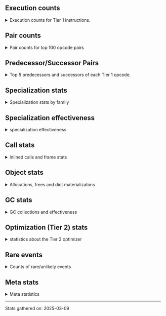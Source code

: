 ## Execution counts

<details>
<summary> Execution counts for Tier 1 instructions. </summary>


The "miss ratio" column shows the percentage of times the instruction
executed that it deoptimized. When this happens, the base unspecialized
instruction is not counted.

<table>
<thead>
<tr>
<th align="left">Name</th>
<th align="right">Base Count</th>
<th align="right">Head Count</th>
<th align="right">Change</th>
</tr>
</thead>
<tbody>
<tr>
<td align="left">JUMP_BACKWARD_NO_JIT</td>
<td align="right">5,758,030,964</td>
<td align="right">4,365,069</td>
<td align="right">-99.9%</td>
</tr>
<tr>
<td align="left">STORE_SLICE</td>
<td align="right">112,724,898</td>
<td align="right">1,232,474</td>
<td align="right">-98.9%</td>
</tr>
<tr>
<td align="left">UNPACK_SEQUENCE_LIST</td>
<td align="right">62,367,081</td>
<td align="right">2,278,772</td>
<td align="right">-96.3%</td>
</tr>
<tr>
<td align="left">GET_ANEXT</td>
<td align="right">100,136,760</td>
<td align="right">6,000,000</td>
<td align="right">-94.0%</td>
</tr>
<tr>
<td align="left">COMPARE_OP_STR</td>
<td align="right">1,581,557,648</td>
<td align="right">228,825,925</td>
<td align="right">-85.5%</td>
</tr>
<tr>
<td align="left">CONTAINS_OP_SET</td>
<td align="right">1,753,314,397</td>
<td align="right">272,899,892</td>
<td align="right">-84.4%</td>
</tr>
<tr>
<td align="left">CALL_LIST_APPEND</td>
<td align="right">1,275,836,133</td>
<td align="right">201,402,330</td>
<td align="right">-84.2%</td>
</tr>
<tr>
<td align="left">FOR_ITER</td>
<td align="right">1,471,782,607</td>
<td align="right">236,551,716</td>
<td align="right">-83.9%</td>
</tr>
<tr>
<td align="left">CALL_LEN</td>
<td align="right">1,403,127,532</td>
<td align="right">235,280,781</td>
<td align="right">-83.2%</td>
</tr>
<tr>
<td align="left">STORE_SUBSCR_LIST_INT</td>
<td align="right">565,770,844</td>
<td align="right">96,081,063</td>
<td align="right">-83.0%</td>
</tr>
<tr>
<td align="left">BINARY_OP_SUBSCR_LIST_INT</td>
<td align="right">2,720,616,070</td>
<td align="right">489,846,607</td>
<td align="right">-82.0%</td>
</tr>
<tr>
<td align="left">SWAP</td>
<td align="right">2,144,011,374</td>
<td align="right">431,698,426</td>
<td align="right">-79.9%</td>
</tr>
<tr>
<td align="left">COMPARE_OP</td>
<td align="right">518,023,710</td>
<td align="right">108,343,744</td>
<td align="right">-79.1%</td>
</tr>
<tr>
<td align="left">BINARY_OP_SUBSCR_STR_INT</td>
<td align="right">1,258,246,826</td>
<td align="right">269,735,902</td>
<td align="right">-78.6%</td>
</tr>
<tr>
<td align="left">LIST_EXTEND</td>
<td align="right">89,909,840</td>
<td align="right">19,540,419</td>
<td align="right">-78.3%</td>
</tr>
<tr>
<td align="left">STORE_SUBSCR</td>
<td align="right">701,025,137</td>
<td align="right">154,696,055</td>
<td align="right">-77.9%</td>
</tr>
<tr>
<td align="left">CALL_METHOD_DESCRIPTOR_FAST_WITH_KEYWORDS</td>
<td align="right">154,836,338</td>
<td align="right">34,429,909</td>
<td align="right">-77.8%</td>
</tr>
<tr>
<td align="left">BUILD_LIST</td>
<td align="right">667,331,684</td>
<td align="right">157,095,574</td>
<td align="right">-76.5%</td>
</tr>
<tr>
<td align="left">BINARY_OP_ADD_INT</td>
<td align="right">3,491,736,036</td>
<td align="right">829,952,130</td>
<td align="right">-76.2%</td>
</tr>
<tr>
<td align="left">COPY</td>
<td align="right">2,243,801,801</td>
<td align="right">546,524,464</td>
<td align="right">-75.6%</td>
</tr>
<tr>
<td align="left">EXTENDED_ARG</td>
<td align="right">641,328,137</td>
<td align="right">159,553,272</td>
<td align="right">-75.1%</td>
</tr>
<tr>
<td align="left">BINARY_OP_SUBTRACT_FLOAT</td>
<td align="right">340,702,189</td>
<td align="right">86,071,286</td>
<td align="right">-74.7%</td>
</tr>
<tr>
<td align="left">LIST_APPEND</td>
<td align="right">223,624,915</td>
<td align="right">56,887,241</td>
<td align="right">-74.6%</td>
</tr>
<tr>
<td align="left">STORE_FAST_LOAD_FAST</td>
<td align="right">194,916,388</td>
<td align="right">54,160,784</td>
<td align="right">-72.2%</td>
</tr>
<tr>
<td align="left">CALL_TYPE_1</td>
<td align="right">370,735,773</td>
<td align="right">105,569,877</td>
<td align="right">-71.5%</td>
</tr>
<tr>
<td align="left">BINARY_OP_SUBTRACT_INT</td>
<td align="right">1,662,763,475</td>
<td align="right">476,368,901</td>
<td align="right">-71.4%</td>
</tr>
<tr>
<td align="left">NOT_TAKEN</td>
<td align="right">94,136,760</td>
<td align="right">159,810,706</td>
<td align="right">69.8%</td>
</tr>
<tr>
<td align="left">LOAD_SMALL_INT</td>
<td align="right">7,313,478,649</td>
<td align="right">2,280,640,186</td>
<td align="right">-68.8%</td>
</tr>
<tr>
<td align="left">LOAD_ATTR_CLASS</td>
<td align="right">379,165,180</td>
<td align="right">118,312,799</td>
<td align="right">-68.8%</td>
</tr>
<tr>
<td align="left">FOR_ITER_TUPLE</td>
<td align="right">538,549,934</td>
<td align="right">169,986,384</td>
<td align="right">-68.4%</td>
</tr>
<tr>
<td align="left">CONVERT_VALUE</td>
<td align="right">114,810,824</td>
<td align="right">36,578,926</td>
<td align="right">-68.1%</td>
</tr>
<tr>
<td align="left">FOR_ITER_RANGE</td>
<td align="right">630,737,009</td>
<td align="right">204,416,862</td>
<td align="right">-67.6%</td>
</tr>
<tr>
<td align="left">CALL_BUILTIN_FAST</td>
<td align="right">1,116,074,501</td>
<td align="right">362,633,549</td>
<td align="right">-67.5%</td>
</tr>
<tr>
<td align="left">CALL_STR_1</td>
<td align="right">78,127,835</td>
<td align="right">25,596,550</td>
<td align="right">-67.2%</td>
</tr>
<tr>
<td align="left">BINARY_SLICE</td>
<td align="right">546,159,507</td>
<td align="right">185,121,864</td>
<td align="right">-66.1%</td>
</tr>
<tr>
<td align="left">STORE_SUBSCR_DICT</td>
<td align="right">356,043,526</td>
<td align="right">120,762,731</td>
<td align="right">-66.1%</td>
</tr>
<tr>
<td align="left">FOR_ITER_LIST</td>
<td align="right">2,199,711,550</td>
<td align="right">750,907,125</td>
<td align="right">-65.9%</td>
</tr>
<tr>
<td align="left">BUILD_SLICE</td>
<td align="right">158,087,517</td>
<td align="right">54,906,177</td>
<td align="right">-65.3%</td>
</tr>
<tr>
<td align="left">TO_BOOL_INT</td>
<td align="right">259,994,721</td>
<td align="right">91,119,530</td>
<td align="right">-65.0%</td>
</tr>
<tr>
<td align="left">LOAD_ATTR_METHOD_NO_DICT</td>
<td align="right">2,559,257,140</td>
<td align="right">899,712,355</td>
<td align="right">-64.8%</td>
</tr>
<tr>
<td align="left">FORMAT_SIMPLE</td>
<td align="right">122,141,126</td>
<td align="right">43,141,444</td>
<td align="right">-64.7%</td>
</tr>
<tr>
<td align="left">BUILD_STRING</td>
<td align="right">62,091,109</td>
<td align="right">22,275,846</td>
<td align="right">-64.1%</td>
</tr>
<tr>
<td align="left">LOAD_GLOBAL_BUILTIN</td>
<td align="right">5,785,006,836</td>
<td align="right">2,082,843,894</td>
<td align="right">-64.0%</td>
</tr>
<tr>
<td align="left">COMPARE_OP_INT</td>
<td align="right">2,748,569,490</td>
<td align="right">1,038,857,976</td>
<td align="right">-62.2%</td>
</tr>
<tr>
<td align="left">NOP</td>
<td align="right">2,535,523,302</td>
<td align="right">959,775,460</td>
<td align="right">-62.1%</td>
</tr>
<tr>
<td align="left">LOAD_FAST_LOAD_FAST</td>
<td align="right">11,049,165,001</td>
<td align="right">4,195,862,660</td>
<td align="right">-62.0%</td>
</tr>
<tr>
<td align="left">CONTAINS_OP_DICT</td>
<td align="right">441,340,458</td>
<td align="right">170,845,205</td>
<td align="right">-61.3%</td>
</tr>
<tr>
<td align="left">STORE_FAST</td>
<td align="right">13,475,641,817</td>
<td align="right">5,254,540,093</td>
<td align="right">-61.0%</td>
</tr>
<tr>
<td align="left">BINARY_OP_ADD_FLOAT</td>
<td align="right">504,600,000</td>
<td align="right">198,826,416</td>
<td align="right">-60.6%</td>
</tr>
<tr>
<td align="left">MAP_ADD</td>
<td align="right">67,297,900</td>
<td align="right">26,555,985</td>
<td align="right">-60.5%</td>
</tr>
<tr>
<td align="left">LOAD_ATTR_METHOD_LAZY_DICT</td>
<td align="right">74,950,912</td>
<td align="right">29,711,533</td>
<td align="right">-60.4%</td>
</tr>
<tr>
<td align="left">POP_JUMP_IF_FALSE</td>
<td align="right">10,710,475,921</td>
<td align="right">4,301,851,604</td>
<td align="right">-59.8%</td>
</tr>
<tr>
<td align="left">BINARY_OP_SUBSCR_DICT</td>
<td align="right">1,071,614,981</td>
<td align="right">435,620,108</td>
<td align="right">-59.3%</td>
</tr>
<tr>
<td align="left">CALL_BUILTIN_O</td>
<td align="right">918,426,658</td>
<td align="right">377,785,087</td>
<td align="right">-58.9%</td>
</tr>
<tr>
<td align="left">UNPACK_SEQUENCE_TUPLE</td>
<td align="right">405,610,229</td>
<td align="right">168,193,628</td>
<td align="right">-58.5%</td>
</tr>
<tr>
<td align="left">IS_OP</td>
<td align="right">519,342,937</td>
<td align="right">216,861,259</td>
<td align="right">-58.2%</td>
</tr>
<tr>
<td align="left">LOAD_ATTR_CLASS_WITH_METACLASS_CHECK</td>
<td align="right">23,492,779</td>
<td align="right">10,094,073</td>
<td align="right">-57.0%</td>
</tr>
<tr>
<td align="left">LOAD_CONST_MORTAL</td>
<td align="right">1,333,318,730</td>
<td align="right">581,226,420</td>
<td align="right">-56.4%</td>
</tr>
<tr>
<td align="left">TO_BOOL_LIST</td>
<td align="right">90,292,010</td>
<td align="right">39,586,250</td>
<td align="right">-56.2%</td>
</tr>
<tr>
<td align="left">CALL_NON_PY_GENERAL</td>
<td align="right">815,022,065</td>
<td align="right">358,471,749</td>
<td align="right">-56.0%</td>
</tr>
<tr>
<td align="left">BINARY_OP</td>
<td align="right">2,804,128,405</td>
<td align="right">1,280,473,039</td>
<td align="right">-54.3%</td>
</tr>
<tr>
<td align="left">POP_JUMP_IF_TRUE</td>
<td align="right">2,089,992,959</td>
<td align="right">962,602,455</td>
<td align="right">-53.9%</td>
</tr>
<tr>
<td align="left">BINARY_OP_INPLACE_ADD_UNICODE</td>
<td align="right">8,339,675</td>
<td align="right">3,912,650</td>
<td align="right">-53.1%</td>
</tr>
<tr>
<td align="left">LOAD_CONST_IMMORTAL</td>
<td align="right">7,222,023,340</td>
<td align="right">3,583,640,406</td>
<td align="right">-50.4%</td>
</tr>
<tr>
<td align="left">TO_BOOL_STR</td>
<td align="right">78,631,860</td>
<td align="right">39,259,756</td>
<td align="right">-50.1%</td>
</tr>
<tr>
<td align="left">LOAD_NAME</td>
<td align="right">9,742,660</td>
<td align="right">4,866,880</td>
<td align="right">-50.0%</td>
</tr>
<tr>
<td align="left">BINARY_OP_MULTIPLY_FLOAT</td>
<td align="right">1,053,436,108</td>
<td align="right">540,638,560</td>
<td align="right">-48.7%</td>
</tr>
<tr>
<td align="left">LOAD_FAST</td>
<td align="right">37,413,086,820</td>
<td align="right">19,325,549,888</td>
<td align="right">-48.3%</td>
</tr>
<tr>
<td align="left">TO_BOOL</td>
<td align="right">260,611,231</td>
<td align="right">136,973,680</td>
<td align="right">-47.4%</td>
</tr>
<tr>
<td align="left">STORE_FAST_STORE_FAST</td>
<td align="right">794,391,882</td>
<td align="right">418,777,651</td>
<td align="right">-47.3%</td>
</tr>
<tr>
<td align="left">CALL_METHOD_DESCRIPTOR_NOARGS</td>
<td align="right">319,412,593</td>
<td align="right">169,475,405</td>
<td align="right">-46.9%</td>
</tr>
<tr>
<td align="left">GET_ITER</td>
<td align="right">1,263,439,174</td>
<td align="right">686,753,292</td>
<td align="right">-45.6%</td>
</tr>
<tr>
<td align="left">BUILD_TUPLE</td>
<td align="right">1,212,122,091</td>
<td align="right">660,410,963</td>
<td align="right">-45.5%</td>
</tr>
<tr>
<td align="left">CALL_KW_BOUND_METHOD</td>
<td align="right">1,778,460</td>
<td align="right">969,658</td>
<td align="right">-45.5%</td>
</tr>
<tr>
<td align="left">CALL_METHOD_DESCRIPTOR_FAST</td>
<td align="right">364,850,902</td>
<td align="right">202,230,834</td>
<td align="right">-44.6%</td>
</tr>
<tr>
<td align="left">PUSH_NULL</td>
<td align="right">1,536,718,210</td>
<td align="right">857,872,023</td>
<td align="right">-44.2%</td>
</tr>
<tr>
<td align="left">CALL_KW_NON_PY</td>
<td align="right">57,303,151</td>
<td align="right">32,255,099</td>
<td align="right">-43.7%</td>
</tr>
<tr>
<td align="left">POP_ITER</td>
<td align="right">1,037,633,570</td>
<td align="right">589,428,309</td>
<td align="right">-43.2%</td>
</tr>
<tr>
<td align="left">TO_BOOL_ALWAYS_TRUE</td>
<td align="right">209,930,738</td>
<td align="right">120,317,941</td>
<td align="right">-42.7%</td>
</tr>
<tr>
<td align="left">CONTAINS_OP</td>
<td align="right">155,650,162</td>
<td align="right">93,135,118</td>
<td align="right">-40.2%</td>
</tr>
<tr>
<td align="left">CALL_BOUND_METHOD_GENERAL</td>
<td align="right">7,728,764</td>
<td align="right">4,741,251</td>
<td align="right">-38.7%</td>
</tr>
<tr>
<td align="left">CALL_INTRINSIC_1</td>
<td align="right">183,155,563</td>
<td align="right">112,764,142</td>
<td align="right">-38.4%</td>
</tr>
<tr>
<td align="left">BINARY_OP_MULTIPLY_INT</td>
<td align="right">271,020,983</td>
<td align="right">172,529,335</td>
<td align="right">-36.3%</td>
</tr>
<tr>
<td align="left">TO_BOOL_BOOL</td>
<td align="right">3,867,666,195</td>
<td align="right">2,477,681,446</td>
<td align="right">-35.9%</td>
</tr>
<tr>
<td align="left">UNPACK_SEQUENCE_TWO_TUPLE</td>
<td align="right">781,159,449</td>
<td align="right">509,686,305</td>
<td align="right">-34.8%</td>
</tr>
<tr>
<td align="left">CALL_BOUND_METHOD_EXACT_ARGS</td>
<td align="right">173,368,120</td>
<td align="right">114,098,349</td>
<td align="right">-34.2%</td>
</tr>
<tr>
<td align="left">LOAD_ATTR</td>
<td align="right">848,705,722</td>
<td align="right">582,827,205</td>
<td align="right">-31.3%</td>
</tr>
<tr>
<td align="left">LOAD_FAST_AND_CLEAR</td>
<td align="right">69,602,443</td>
<td align="right">47,945,887</td>
<td align="right">-31.1%</td>
</tr>
<tr>
<td align="left">LOAD_DEREF</td>
<td align="right">1,382,695,094</td>
<td align="right">961,468,456</td>
<td align="right">-30.5%</td>
</tr>
<tr>
<td align="left">LOAD_ATTR_SLOT</td>
<td align="right">1,638,351,008</td>
<td align="right">1,147,912,891</td>
<td align="right">-29.9%</td>
</tr>
<tr>
<td align="left">TO_BOOL_NONE</td>
<td align="right">498,324,157</td>
<td align="right">352,326,360</td>
<td align="right">-29.3%</td>
</tr>
<tr>
<td align="left">LOAD_SUPER_ATTR_ATTR</td>
<td align="right">3,113,675</td>
<td align="right">2,216,155</td>
<td align="right">-28.8%</td>
</tr>
<tr>
<td align="left">LOAD_ATTR_METHOD_WITH_VALUES</td>
<td align="right">2,481,033,825</td>
<td align="right">1,770,391,434</td>
<td align="right">-28.6%</td>
</tr>
<tr>
<td align="left">CALL_PY_EXACT_ARGS</td>
<td align="right">3,210,322,575</td>
<td align="right">2,358,924,500</td>
<td align="right">-26.5%</td>
</tr>
<tr>
<td align="left">CALL_BUILTIN_CLASS</td>
<td align="right">167,850,445</td>
<td align="right">127,554,743</td>
<td align="right">-24.0%</td>
</tr>
<tr>
<td align="left">JUMP_FORWARD</td>
<td align="right">385,738,186</td>
<td align="right">295,751,949</td>
<td align="right">-23.3%</td>
</tr>
<tr>
<td align="left">LOAD_GLOBAL_MODULE</td>
<td align="right">3,344,708,633</td>
<td align="right">2,580,863,984</td>
<td align="right">-22.8%</td>
</tr>
<tr>
<td align="left">LOAD_ATTR_NONDESCRIPTOR_WITH_VALUES</td>
<td align="right">226,763,256</td>
<td align="right">176,836,307</td>
<td align="right">-22.0%</td>
</tr>
<tr>
<td align="left">CALL_METHOD_DESCRIPTOR_O</td>
<td align="right">330,847,112</td>
<td align="right">258,233,759</td>
<td align="right">-21.9%</td>
</tr>
<tr>
<td align="left">BINARY_OP_EXTEND</td>
<td align="right">288,929,900</td>
<td align="right">226,470,860</td>
<td align="right">-21.6%</td>
</tr>
<tr>
<td align="left">UNPACK_SEQUENCE</td>
<td align="right">1,825,608</td>
<td align="right">1,436,738</td>
<td align="right">-21.3%</td>
</tr>
<tr>
<td align="left">LOAD_ATTR_INSTANCE_VALUE</td>
<td align="right">4,808,145,171</td>
<td align="right">3,794,345,814</td>
<td align="right">-21.1%</td>
</tr>
<tr>
<td align="left">CALL_ISINSTANCE</td>
<td align="right">841,600,446</td>
<td align="right">667,289,850</td>
<td align="right">-20.7%</td>
</tr>
<tr>
<td align="left">LOAD_ATTR_NONDESCRIPTOR_NO_DICT</td>
<td align="right">76,996,812</td>
<td align="right">62,143,627</td>
<td align="right">-19.3%</td>
</tr>
<tr>
<td align="left">POP_TOP</td>
<td align="right">3,178,747,618</td>
<td align="right">2,568,061,984</td>
<td align="right">-19.2%</td>
</tr>
<tr>
<td align="left">POP_JUMP_IF_NOT_NONE</td>
<td align="right">502,115,408</td>
<td align="right">414,342,699</td>
<td align="right">-17.5%</td>
</tr>
<tr>
<td align="left">RESUME_CHECK</td>
<td align="right">6,306,541,460</td>
<td align="right">5,335,832,681</td>
<td align="right">-15.4%</td>
</tr>
<tr>
<td align="left">BINARY_OP_SUBSCR_TUPLE_INT</td>
<td align="right">292,953,240</td>
<td align="right">252,342,292</td>
<td align="right">-13.9%</td>
</tr>
<tr>
<td align="left">MAKE_FUNCTION</td>
<td align="right">115,896,272</td>
<td align="right">100,012,718</td>
<td align="right">-13.7%</td>
</tr>
<tr>
<td align="left">POP_JUMP_IF_NONE</td>
<td align="right">330,349,499</td>
<td align="right">286,293,875</td>
<td align="right">-13.3%</td>
</tr>
<tr>
<td align="left">LOAD_ATTR_MODULE</td>
<td align="right">571,596,183</td>
<td align="right">495,849,650</td>
<td align="right">-13.3%</td>
</tr>
<tr>
<td align="left">FOR_ITER_GEN</td>
<td align="right">245,661,511</td>
<td align="right">213,158,498</td>
<td align="right">-13.2%</td>
</tr>
<tr>
<td align="left">BINARY_OP_ADD_UNICODE</td>
<td align="right">71,196,116</td>
<td align="right">61,865,203</td>
<td align="right">-13.1%</td>
</tr>
<tr>
<td align="left">CALL_PY_GENERAL</td>
<td align="right">320,028,626</td>
<td align="right">283,057,487</td>
<td align="right">-11.6%</td>
</tr>
<tr>
<td align="left">IMPORT_NAME</td>
<td align="right">9,625,510</td>
<td align="right">8,574,258</td>
<td align="right">-10.9%</td>
</tr>
<tr>
<td align="left">BUILD_MAP</td>
<td align="right">137,925,977</td>
<td align="right">122,977,938</td>
<td align="right">-10.8%</td>
</tr>
<tr>
<td align="left">DICT_MERGE</td>
<td align="right">63,867,846</td>
<td align="right">57,213,882</td>
<td align="right">-10.4%</td>
</tr>
<tr>
<td align="left">RETURN_VALUE</td>
<td align="right">5,422,077,169</td>
<td align="right">4,890,421,500</td>
<td align="right">-9.8%</td>
</tr>
<tr>
<td align="left">IMPORT_FROM</td>
<td align="right">9,008,727</td>
<td align="right">8,165,520</td>
<td align="right">-9.4%</td>
</tr>
<tr>
<td align="left">STORE_ATTR_INSTANCE_VALUE</td>
<td align="right">977,762,919</td>
<td align="right">887,047,776</td>
<td align="right">-9.3%</td>
</tr>
<tr>
<td align="left">CALL_KW_PY</td>
<td align="right">94,732,474</td>
<td align="right">86,269,193</td>
<td align="right">-8.9%</td>
</tr>
<tr>
<td align="left">STORE_ATTR_SLOT</td>
<td align="right">978,748,257</td>
<td align="right">896,136,791</td>
<td align="right">-8.4%</td>
</tr>
<tr>
<td align="left">RERAISE</td>
<td align="right">3,793,220</td>
<td align="right">3,486,020</td>
<td align="right">-8.1%</td>
</tr>
<tr>
<td align="left">CALL_BUILTIN_FAST_WITH_KEYWORDS</td>
<td align="right">101,063,648</td>
<td align="right">92,954,310</td>
<td align="right">-8.0%</td>
</tr>
<tr>
<td align="left">UNARY_INVERT</td>
<td align="right">11,401,596</td>
<td align="right">10,528,758</td>
<td align="right">-7.7%</td>
</tr>
<tr>
<td align="left">COMPARE_OP_FLOAT</td>
<td align="right">188,535,187</td>
<td align="right">174,140,506</td>
<td align="right">-7.6%</td>
</tr>
<tr>
<td align="left">RAISE_VARARGS</td>
<td align="right">6,163,990</td>
<td align="right">5,803,548</td>
<td align="right">-5.8%</td>
</tr>
<tr>
<td align="left">STORE_ATTR</td>
<td align="right">76,658,158</td>
<td align="right">72,183,359</td>
<td align="right">-5.8%</td>
</tr>
<tr>
<td align="left">SET_FUNCTION_ATTRIBUTE</td>
<td align="right">99,036,717</td>
<td align="right">93,530,408</td>
<td align="right">-5.6%</td>
</tr>
<tr>
<td align="left">LOAD_SPECIAL</td>
<td align="right">13,740,622</td>
<td align="right">13,095,050</td>
<td align="right">-4.7%</td>
</tr>
<tr>
<td align="left">CHECK_EXC_MATCH</td>
<td align="right">20,868,365</td>
<td align="right">19,914,170</td>
<td align="right">-4.6%</td>
</tr>
<tr>
<td align="left">POP_EXCEPT</td>
<td align="right">21,199,340</td>
<td align="right">20,245,144</td>
<td align="right">-4.5%</td>
</tr>
<tr>
<td align="left">PUSH_EXC_INFO</td>
<td align="right">21,199,360</td>
<td align="right">20,245,165</td>
<td align="right">-4.5%</td>
</tr>
<tr>
<td align="left">RETURN_GENERATOR</td>
<td align="right">416,864,190</td>
<td align="right">400,975,519</td>
<td align="right">-3.8%</td>
</tr>
<tr>
<td align="left">YIELD_VALUE</td>
<td align="right">1,116,546,356</td>
<td align="right">1,075,991,776</td>
<td align="right">-3.6%</td>
</tr>
<tr>
<td align="left">COPY_FREE_VARS</td>
<td align="right">350,396,570</td>
<td align="right">339,560,456</td>
<td align="right">-3.1%</td>
</tr>
<tr>
<td align="left">LOAD_ATTR_WITH_HINT</td>
<td align="right">83,645,756</td>
<td align="right">81,141,499</td>
<td align="right">-3.0%</td>
</tr>
<tr>
<td align="left">STORE_DEREF</td>
<td align="right">73,331,363</td>
<td align="right">71,494,544</td>
<td align="right">-2.5%</td>
</tr>
<tr>
<td align="left">LOAD_FAST_CHECK</td>
<td align="right">4,053,079</td>
<td align="right">4,116,731</td>
<td align="right">1.6%</td>
</tr>
<tr>
<td align="left">MAKE_CELL</td>
<td align="right">68,010,105</td>
<td align="right">67,164,458</td>
<td align="right">-1.2%</td>
</tr>
<tr>
<td align="left">EXIT_INIT_CHECK</td>
<td align="right">244,288,134</td>
<td align="right">241,289,876</td>
<td align="right">-1.2%</td>
</tr>
<tr>
<td align="left">CALL_ALLOC_AND_ENTER_INIT</td>
<td align="right">246,343,294</td>
<td align="right">243,345,036</td>
<td align="right">-1.2%</td>
</tr>
<tr>
<td align="left">INTERPRETER_EXIT</td>
<td align="right">1,627,793,521</td>
<td align="right">1,612,902,110</td>
<td align="right">-0.9%</td>
</tr>
<tr>
<td align="left">CALL_TUPLE_1</td>
<td align="right">15,678,349</td>
<td align="right">15,535,082</td>
<td align="right">-0.9%</td>
</tr>
<tr>
<td align="left">UNARY_NEGATIVE</td>
<td align="right">127,568,672</td>
<td align="right">126,611,517</td>
<td align="right">-0.8%</td>
</tr>
<tr>
<td align="left">CALL_FUNCTION_EX</td>
<td align="right">180,634,828</td>
<td align="right">179,309,579</td>
<td align="right">-0.7%</td>
</tr>
<tr>
<td align="left">LOAD_SUPER_ATTR_METHOD</td>
<td align="right">62,858,774</td>
<td align="right">62,398,575</td>
<td align="right">-0.7%</td>
</tr>
<tr>
<td align="left">UNARY_NOT</td>
<td align="right">57,754,479</td>
<td align="right">57,561,367</td>
<td align="right">-0.3%</td>
</tr>
<tr>
<td align="left">BINARY_OP_SUBSCR_GETITEM</td>
<td align="right">156,266,577</td>
<td align="right">155,906,131</td>
<td align="right">-0.2%</td>
</tr>
<tr>
<td align="left">END_FOR</td>
<td align="right">101,013,861</td>
<td align="right">100,817,866</td>
<td align="right">-0.2%</td>
</tr>
<tr>
<td align="left">LOAD_ATTR_PROPERTY</td>
<td align="right">71,127,422</td>
<td align="right">71,224,427</td>
<td align="right">0.1%</td>
</tr>
<tr>
<td align="left">CALL</td>
<td align="right">405,290</td>
<td align="right">405,643</td>
<td align="right">0.1%</td>
</tr>
<tr>
<td align="left">JUMP_BACKWARD_NO_INTERRUPT</td>
<td align="right">419,933,178</td>
<td align="right">419,712,312</td>
<td align="right">-0.1%</td>
</tr>
<tr>
<td align="left">CALL_KW</td>
<td align="right">120,761</td>
<td align="right">120,820</td>
<td align="right">0.0%</td>
</tr>
<tr>
<td align="left">JUMP_BACKWARD</td>
<td align="right">5,127</td>
<td align="right">5,128</td>
<td align="right">0.0%</td>
</tr>
<tr>
<td align="left">LOAD_CONST</td>
<td align="right">134,713</td>
<td align="right">134,690</td>
<td align="right">-0.0%</td>
</tr>
<tr>
<td align="left">DELETE_SUBSCR</td>
<td align="right">131,417,292</td>
<td align="right">131,400,823</td>
<td align="right">-0.0%</td>
</tr>
<tr>
<td align="left">LOAD_GLOBAL</td>
<td align="right">14,759,683</td>
<td align="right">14,760,252</td>
<td align="right">0.0%</td>
</tr>
<tr>
<td align="left">RESUME</td>
<td align="right">33,696</td>
<td align="right">33,697</td>
<td align="right">0.0%</td>
</tr>
<tr>
<td align="left">BUILD_SET</td>
<td align="right">772,679</td>
<td align="right">772,697</td>
<td align="right">0.0%</td>
</tr>
<tr>
<td align="left">DELETE_ATTR</td>
<td align="right">1,644,370</td>
<td align="right">1,644,366</td>
<td align="right">-0.0%</td>
</tr>
<tr>
<td align="left">GET_YIELD_FROM_ITER</td>
<td align="right">35,909,806</td>
<td align="right">35,909,830</td>
<td align="right">0.0%</td>
</tr>
<tr>
<td align="left">SEND_GEN</td>
<td align="right">593,303,033</td>
<td align="right">593,303,057</td>
<td align="right">0.0%</td>
</tr>
<tr>
<td align="left">END_SEND</td>
<td align="right">302,606,887</td>
<td align="right">302,606,887</td>
<td align="right">0.0%</td>
</tr>
<tr>
<td align="left">GET_AWAITABLE</td>
<td align="right">172,683,388</td>
<td align="right">172,683,388</td>
<td align="right">0.0%</td>
</tr>
<tr>
<td align="left">SEND</td>
<td align="right">128,850,115</td>
<td align="right">128,850,115</td>
<td align="right">0.0%</td>
</tr>
<tr>
<td align="left">INSTRUMENTED_LINE</td>
<td align="right">58,270,440</td>
<td align="right">58,270,440</td>
<td align="right">0.0%</td>
</tr>
<tr>
<td align="left">DELETE_FAST</td>
<td align="right">41,964,673</td>
<td align="right">41,964,673</td>
<td align="right">0.0%</td>
</tr>
<tr>
<td align="left">INSTRUMENTED_RESUME</td>
<td align="right">29,134,740</td>
<td align="right">29,134,740</td>
<td align="right">0.0%</td>
</tr>
<tr>
<td align="left">INSTRUMENTED_RETURN_VALUE</td>
<td align="right">29,134,440</td>
<td align="right">29,134,440</td>
<td align="right">0.0%</td>
</tr>
<tr>
<td align="left">STORE_ATTR_WITH_HINT</td>
<td align="right">8,976,841</td>
<td align="right">8,976,841</td>
<td align="right">0.0%</td>
</tr>
<tr>
<td align="left">STORE_GLOBAL</td>
<td align="right">6,152,500</td>
<td align="right">6,152,500</td>
<td align="right">0.0%</td>
</tr>
<tr>
<td align="left">GET_AITER</td>
<td align="right">6,000,000</td>
<td align="right">6,000,000</td>
<td align="right">0.0%</td>
</tr>
<tr>
<td align="left">END_ASYNC_FOR</td>
<td align="right">6,000,000</td>
<td align="right">6,000,000</td>
<td align="right">0.0%</td>
</tr>
<tr>
<td align="left">UNPACK_EX</td>
<td align="right">781,020</td>
<td align="right">781,020</td>
<td align="right">0.0%</td>
</tr>
<tr>
<td align="left">CLEANUP_THROW</td>
<td align="right">98,607</td>
<td align="right">98,607</td>
<td align="right">0.0%</td>
</tr>
<tr>
<td align="left">SET_UPDATE</td>
<td align="right">84,552</td>
<td align="right">84,552</td>
<td align="right">0.0%</td>
</tr>
<tr>
<td align="left">SET_ADD</td>
<td align="right">75,783</td>
<td align="right">75,783</td>
<td align="right">0.0%</td>
</tr>
<tr>
<td align="left">STORE_NAME</td>
<td align="right">57,161</td>
<td align="right">57,161</td>
<td align="right">0.0%</td>
</tr>
<tr>
<td align="left">LOAD_ATTR_GETATTRIBUTE_OVERRIDDEN</td>
<td align="right">56,545</td>
<td align="right">56,545</td>
<td align="right">0.0%</td>
</tr>
<tr>
<td align="left">DICT_UPDATE</td>
<td align="right">17,546</td>
<td align="right">17,546</td>
<td align="right">0.0%</td>
</tr>
<tr>
<td align="left">WITH_EXCEPT_START</td>
<td align="right">5,265</td>
<td align="right">5,265</td>
<td align="right">0.0%</td>
</tr>
<tr>
<td align="left">LOAD_BUILD_CLASS</td>
<td align="right">3,898</td>
<td align="right">3,898</td>
<td align="right">0.0%</td>
</tr>
<tr>
<td align="left">LOAD_LOCALS</td>
<td align="right">3,622</td>
<td align="right">3,622</td>
<td align="right">0.0%</td>
</tr>
<tr>
<td align="left">FORMAT_WITH_SPEC</td>
<td align="right">2,752</td>
<td align="right">2,752</td>
<td align="right">0.0%</td>
</tr>
<tr>
<td align="left">LOAD_SUPER_ATTR</td>
<td align="right">2,706</td>
<td align="right">2,706</td>
<td align="right">0.0%</td>
</tr>
<tr>
<td align="left">LOAD_FROM_DICT_OR_DEREF</td>
<td align="right">1,476</td>
<td align="right">1,476</td>
<td align="right">0.0%</td>
</tr>
<tr>
<td align="left">SETUP_ANNOTATIONS</td>
<td align="right">151</td>
<td align="right">151</td>
<td align="right">0.0%</td>
</tr>
<tr>
<td align="left">INSTRUMENTED_JUMP_BACKWARD</td>
<td align="right">120</td>
<td align="right">120</td>
<td align="right">0.0%</td>
</tr>
<tr>
<td align="left">DELETE_NAME</td>
<td align="right">42</td>
<td align="right">42</td>
<td align="right">0.0%</td>
</tr>
<tr>
<td align="left">JUMP_BACKWARD_JIT</td>
<td align="right"></td>
<td align="right">1,112,655,506</td>
<td align="right"></td>
</tr>
<tr>
<td align="left">ENTER_EXECUTOR</td>
<td align="right"></td>
<td align="right">773,556,953</td>
<td align="right"></td>
</tr>
</tbody>
</table>


</details>

## Pair counts

<details>
<summary> Pair counts for top 100 opcode pairs </summary>


Pairs of specialized operations that deoptimize and are then followed by
the corresponding unspecialized instruction are not counted as pairs.

Not included in comparative output.


</details>

## Predecessor/Successor Pairs

<details>
<summary> Top 5 predecessors and successors of each Tier 1 opcode. </summary>


This does not include the unspecialized instructions that occur after a
specialized instruction deoptimizes.

Not included in comparative output.


</details>

## Specialization stats

<details>
<summary> Specialization stats by family </summary>

### BINARY_OP

<details>
<summary> specialization stats for BINARY_OP family </summary>

<table>
<thead>
<tr>
<th align="left">Kind</th>
<th align="right">Base Count</th>
<th align="right">Base Ratio</th>
<th align="right">Head Count</th>
<th align="right">Head Ratio</th>
<th align="right">Change</th>
</tr>
</thead>
<tbody>
<tr>
<td align="left">
hit
<details>
<summary>ⓘ</summary>

Specialized instructions that complete.
</details>
</td>
<td align="right">13,133,428,348</td>
<td align="right">82.1%</td>
<td align="right">4,143,245,610</td>
<td align="right">75.6%</td>
<td align="right">-68.5%</td>
</tr>
<tr>
<td align="left">
deferred
<details>
<summary>ⓘ</summary>

Lists the number of "deferred" (i.e. not specialized) instructions executed.
</details>
</td>
<td align="right">2,803,185,438</td>
<td align="right">17.5%</td>
<td align="right">1,280,039,899</td>
<td align="right">23.4%</td>
<td align="right">-54.3%</td>
</tr>
<tr>
<td align="left">
miss
<details>
<summary>ⓘ</summary>

Specialized instructions that deopt.
</details>
</td>
<td align="right">58,993,828</td>
<td align="right">0.4%</td>
<td align="right">56,840,771</td>
<td align="right">1.0%</td>
<td align="right">-3.6%</td>
</tr>
</tbody>
</table>

<table>
<thead>
<tr>
<th align="left">Success</th>
<th align="right">Base Count</th>
<th align="right">Base Ratio</th>
<th align="right">Head Count</th>
<th align="right">Head Ratio</th>
<th align="right">Change</th>
</tr>
</thead>
<tbody>
<tr>
<td align="left">Failure</td>
<td align="right">925,138</td>
<td align="right">45.0%</td>
<td align="right">415,311</td>
<td align="right">27.6%</td>
<td align="right">-55.1%</td>
</tr>
<tr>
<td align="left">Success</td>
<td align="right">1,130,665</td>
<td align="right">55.0%</td>
<td align="right">1,090,038</td>
<td align="right">72.4%</td>
<td align="right">-3.6%</td>
</tr>
</tbody>
</table>

<table>
<thead>
<tr>
<th align="left">Failure kind</th>
<th align="right">Base Count</th>
<th align="right">Base Ratio</th>
<th align="right">Head Count</th>
<th align="right">Head Ratio</th>
<th align="right">Change</th>
</tr>
</thead>
<tbody>
<tr>
<td align="left">subscr list slice</td>
<td align="right">115,248</td>
<td align="right">12.5%</td>
<td align="right">6,812</td>
<td align="right">1.6%</td>
<td align="right">-94.1%</td>
</tr>
<tr>
<td align="left">xor int</td>
<td align="right">85,543</td>
<td align="right">9.2%</td>
<td align="right">17,023</td>
<td align="right">4.1%</td>
<td align="right">-80.1%</td>
</tr>
<tr>
<td align="left">and int</td>
<td align="right">74,252</td>
<td align="right">8.0%</td>
<td align="right">18,472</td>
<td align="right">4.4%</td>
<td align="right">-75.1%</td>
</tr>
<tr>
<td align="left">power</td>
<td align="right">8,203</td>
<td align="right">0.9%</td>
<td align="right">2,343</td>
<td align="right">0.6%</td>
<td align="right">-71.4%</td>
</tr>
<tr>
<td align="left">multiply other</td>
<td align="right">2,678</td>
<td align="right">0.3%</td>
<td align="right">836</td>
<td align="right">0.2%</td>
<td align="right">-68.8%</td>
</tr>
<tr>
<td align="left">and other</td>
<td align="right">1,254</td>
<td align="right">0.1%</td>
<td align="right">493</td>
<td align="right">0.1%</td>
<td align="right">-60.7%</td>
</tr>
<tr>
<td align="left">subscr</td>
<td align="right">350,646</td>
<td align="right">37.9%</td>
<td align="right">148,042</td>
<td align="right">35.6%</td>
<td align="right">-57.8%</td>
</tr>
<tr>
<td align="left">rshift</td>
<td align="right">23,515</td>
<td align="right">2.5%</td>
<td align="right">11,298</td>
<td align="right">2.7%</td>
<td align="right">-52.0%</td>
</tr>
<tr>
<td align="left">add different types</td>
<td align="right">43,826</td>
<td align="right">4.7%</td>
<td align="right">25,909</td>
<td align="right">6.2%</td>
<td align="right">-40.9%</td>
</tr>
<tr>
<td align="left">xor</td>
<td align="right">294</td>
<td align="right">0.0%</td>
<td align="right">189</td>
<td align="right">0.0%</td>
<td align="right">-35.7%</td>
</tr>
<tr>
<td align="left">add other</td>
<td align="right">36,616</td>
<td align="right">4.0%</td>
<td align="right">23,772</td>
<td align="right">5.7%</td>
<td align="right">-35.1%</td>
</tr>
<tr>
<td align="left">lshift</td>
<td align="right">19,448</td>
<td align="right">2.1%</td>
<td align="right">15,432</td>
<td align="right">3.7%</td>
<td align="right">-20.6%</td>
</tr>
<tr>
<td align="left">multiply different types</td>
<td align="right">7,224</td>
<td align="right">0.8%</td>
<td align="right">5,752</td>
<td align="right">1.4%</td>
<td align="right">-20.4%</td>
</tr>
<tr>
<td align="left">remainder</td>
<td align="right">43,422</td>
<td align="right">4.7%</td>
<td align="right">36,650</td>
<td align="right">8.8%</td>
<td align="right">-15.6%</td>
</tr>
<tr>
<td align="left">out of range</td>
<td align="right">46,607</td>
<td align="right">5.0%</td>
<td align="right">40,770</td>
<td align="right">9.8%</td>
<td align="right">-12.5%</td>
</tr>
<tr>
<td align="left">floor divide</td>
<td align="right">33,977</td>
<td align="right">3.7%</td>
<td align="right">29,940</td>
<td align="right">7.2%</td>
<td align="right">-11.9%</td>
</tr>
<tr>
<td align="left">subtract other</td>
<td align="right">8,513</td>
<td align="right">0.9%</td>
<td align="right">7,753</td>
<td align="right">1.9%</td>
<td align="right">-8.9%</td>
</tr>
<tr>
<td align="left">true divide different types</td>
<td align="right">2,036</td>
<td align="right">0.2%</td>
<td align="right">1,996</td>
<td align="right">0.5%</td>
<td align="right">-2.0%</td>
</tr>
<tr>
<td align="left">subtract different types</td>
<td align="right">630</td>
<td align="right">0.1%</td>
<td align="right">626</td>
<td align="right">0.2%</td>
<td align="right">-0.6%</td>
</tr>
<tr>
<td align="left">subscr string slice</td>
<td align="right">2,342</td>
<td align="right">0.3%</td>
<td align="right">2,340</td>
<td align="right">0.6%</td>
<td align="right">-0.1%</td>
</tr>
<tr>
<td align="left">subscr tuple slice</td>
<td align="right">1,958</td>
<td align="right">0.2%</td>
<td align="right">1,957</td>
<td align="right">0.5%</td>
<td align="right">-0.1%</td>
</tr>
<tr>
<td align="left">true divide float</td>
<td align="right">11,587</td>
<td align="right">1.3%</td>
<td align="right">11,587</td>
<td align="right">2.8%</td>
<td align="right">0.0%</td>
</tr>
<tr>
<td align="left">or</td>
<td align="right">3,174</td>
<td align="right">0.3%</td>
<td align="right">3,174</td>
<td align="right">0.8%</td>
<td align="right">0.0%</td>
</tr>
<tr>
<td align="left">true divide other</td>
<td align="right">1,384</td>
<td align="right">0.1%</td>
<td align="right">1,384</td>
<td align="right">0.3%</td>
<td align="right">0.0%</td>
</tr>
<tr>
<td align="left">or different types</td>
<td align="right">597</td>
<td align="right">0.1%</td>
<td align="right">597</td>
<td align="right">0.1%</td>
<td align="right">0.0%</td>
</tr>
<tr>
<td align="left">and different types</td>
<td align="right">83</td>
<td align="right">0.0%</td>
<td align="right">83</td>
<td align="right">0.0%</td>
<td align="right">0.0%</td>
</tr>
<tr>
<td align="left">code complex parameters</td>
<td align="right">61</td>
<td align="right">0.0%</td>
<td align="right">61</td>
<td align="right">0.0%</td>
<td align="right">0.0%</td>
</tr>
<tr>
<td align="left">or int</td>
<td align="right">20</td>
<td align="right">0.0%</td>
<td align="right">20</td>
<td align="right">0.0%</td>
<td align="right">0.0%</td>
</tr>
</tbody>
</table>


</details>

### BINARY_SLICE

<details>
<summary> specialization stats for BINARY_SLICE family </summary>

<table>
<thead>
<tr>
<th align="left">Kind</th>
<th align="right">Base Count</th>
<th align="right">Base Ratio</th>
<th align="right">Head Count</th>
<th align="right">Head Ratio</th>
<th align="right">Change</th>
</tr>
</thead>
<tbody>
<tr>
<td align="left">
deferred
<details>
<summary>ⓘ</summary>

Lists the number of "deferred" (i.e. not specialized) instructions executed.
</details>
</td>
<td align="right">546,159,507</td>
<td align="right">100.0%</td>
<td align="right">185,121,864</td>
<td align="right">100.0%</td>
<td align="right">-66.1%</td>
</tr>
</tbody>
</table>


</details>

### CALL

<details>
<summary> specialization stats for CALL family </summary>

<table>
<thead>
<tr>
<th align="left">Kind</th>
<th align="right">Base Count</th>
<th align="right">Base Ratio</th>
<th align="right">Head Count</th>
<th align="right">Head Ratio</th>
<th align="right">Change</th>
</tr>
</thead>
<tbody>
<tr>
<td align="left">
hit
<details>
<summary>ⓘ</summary>

Specialized instructions that complete.
</details>
</td>
<td align="right">11,113,516,450</td>
<td align="right">98.6%</td>
<td align="right">5,572,244,258</td>
<td align="right">97.6%</td>
<td align="right">-49.9%</td>
</tr>
<tr>
<td align="left">
miss
<details>
<summary>ⓘ</summary>

Specialized instructions that deopt.
</details>
</td>
<td align="right">151,997,295</td>
<td align="right">1.3%</td>
<td align="right">137,221,591</td>
<td align="right">2.4%</td>
<td align="right">-9.7%</td>
</tr>
<tr>
<td align="left">
deferred
<details>
<summary>ⓘ</summary>

Lists the number of "deferred" (i.e. not specialized) instructions executed.
</details>
</td>
<td align="right">149,360,446</td>
<td align="right">1.3%</td>
<td align="right">134,863,615</td>
<td align="right">2.4%</td>
<td align="right">-9.7%</td>
</tr>
<tr>
<td align="left">
deopt
<details>
<summary>ⓘ</summary>

Specialized instructions that deopt.
</details>
</td>
<td align="right">8,513</td>
<td align="right">0.0%</td>
<td align="right">8,513</td>
<td align="right">0.0%</td>
<td align="right">0.0%</td>
</tr>
</tbody>
</table>

<table>
<thead>
<tr>
<th align="left">Success</th>
<th align="right">Base Count</th>
<th align="right">Base Ratio</th>
<th align="right">Head Count</th>
<th align="right">Head Ratio</th>
<th align="right">Change</th>
</tr>
</thead>
<tbody>
<tr>
<td align="left">Success</td>
<td align="right">3,041,693</td>
<td align="right">100.0%</td>
<td align="right">2,763,173</td>
<td align="right">100.0%</td>
<td align="right">-9.2%</td>
</tr>
<tr>
<td align="left">Failure</td>
<td align="right">446</td>
<td align="right">0.0%</td>
<td align="right">446</td>
<td align="right">0.0%</td>
<td align="right">0.0%</td>
</tr>
</tbody>
</table>

<table>
<thead>
<tr>
<th align="left">Failure kind</th>
<th align="right">Base Count</th>
<th align="right">Base Ratio</th>
<th align="right">Head Count</th>
<th align="right">Head Ratio</th>
<th align="right">Change</th>
</tr>
</thead>
<tbody>
<tr>
<td align="left">init not python</td>
<td align="right">267</td>
<td align="right">59.9%</td>
<td align="right">287</td>
<td align="right">64.3%</td>
<td align="right">7.5%</td>
</tr>
<tr>
<td align="left">init not simple</td>
<td align="right">752</td>
<td align="right">168.6%</td>
<td align="right">752</td>
<td align="right">168.6%</td>
<td align="right">0.0%</td>
</tr>
<tr>
<td align="left">out of versions</td>
<td align="right">566</td>
<td align="right">126.9%</td>
<td align="right">566</td>
<td align="right">126.9%</td>
<td align="right">0.0%</td>
</tr>
</tbody>
</table>


</details>

### CALL_KW

<details>
<summary> specialization stats for CALL_KW family </summary>

<table>
<thead>
<tr>
<th align="left">Kind</th>
<th align="right">Base Count</th>
<th align="right">Base Ratio</th>
<th align="right">Head Count</th>
<th align="right">Head Ratio</th>
<th align="right">Change</th>
</tr>
</thead>
<tbody>
<tr>
<td align="left">
deferred
<details>
<summary>ⓘ</summary>

Lists the number of "deferred" (i.e. not specialized) instructions executed.
</details>
</td>
<td align="right">684,193</td>
<td align="right">97.1%</td>
<td align="right">684,193</td>
<td align="right">97.1%</td>
<td align="right">0.0%</td>
</tr>
<tr>
<td align="left">
miss
<details>
<summary>ⓘ</summary>

Specialized instructions that deopt.
</details>
</td>
<td align="right">583,586</td>
<td align="right">82.9%</td>
<td align="right">583,586</td>
<td align="right">82.8%</td>
<td align="right">0.0%</td>
</tr>
</tbody>
</table>

<table>
<thead>
<tr>
<th align="left">Success</th>
<th align="right">Base Count</th>
<th align="right">Base Ratio</th>
<th align="right">Head Count</th>
<th align="right">Head Ratio</th>
<th align="right">Change</th>
</tr>
</thead>
<tbody>
<tr>
<td align="left">Success</td>
<td align="right">20,034</td>
<td align="right">99.4%</td>
<td align="right">20,093</td>
<td align="right">99.4%</td>
<td align="right">0.3%</td>
</tr>
<tr>
<td align="left">Failure</td>
<td align="right">120</td>
<td align="right">0.6%</td>
<td align="right">120</td>
<td align="right">0.6%</td>
<td align="right">0.0%</td>
</tr>
</tbody>
</table>


</details>

### COMPARE_OP

<details>
<summary> specialization stats for COMPARE_OP family </summary>

<table>
<thead>
<tr>
<th align="left">Kind</th>
<th align="right">Base Count</th>
<th align="right">Base Ratio</th>
<th align="right">Head Count</th>
<th align="right">Head Ratio</th>
<th align="right">Change</th>
</tr>
</thead>
<tbody>
<tr>
<td align="left">
deferred
<details>
<summary>ⓘ</summary>

Lists the number of "deferred" (i.e. not specialized) instructions executed.
</details>
</td>
<td align="right">517,792,793</td>
<td align="right">10.3%</td>
<td align="right">108,221,904</td>
<td align="right">7.0%</td>
<td align="right">-79.1%</td>
</tr>
<tr>
<td align="left">
hit
<details>
<summary>ⓘ</summary>

Specialized instructions that complete.
</details>
</td>
<td align="right">4,517,257,880</td>
<td align="right">89.7%</td>
<td align="right">1,440,670,407</td>
<td align="right">92.9%</td>
<td align="right">-68.1%</td>
</tr>
<tr>
<td align="left">
miss
<details>
<summary>ⓘ</summary>

Specialized instructions that deopt.
</details>
</td>
<td align="right">1,404,445</td>
<td align="right">0.0%</td>
<td align="right">1,154,000</td>
<td align="right">0.1%</td>
<td align="right">-17.8%</td>
</tr>
</tbody>
</table>

<table>
<thead>
<tr>
<th align="left">Success</th>
<th align="right">Base Count</th>
<th align="right">Base Ratio</th>
<th align="right">Head Count</th>
<th align="right">Head Ratio</th>
<th align="right">Change</th>
</tr>
</thead>
<tbody>
<tr>
<td align="left">Failure</td>
<td align="right">212,650</td>
<td align="right">82.7%</td>
<td align="right">103,633</td>
<td align="right">72.3%</td>
<td align="right">-51.3%</td>
</tr>
<tr>
<td align="left">Success</td>
<td align="right">44,435</td>
<td align="right">17.3%</td>
<td align="right">39,783</td>
<td align="right">27.7%</td>
<td align="right">-10.5%</td>
</tr>
</tbody>
</table>

<table>
<thead>
<tr>
<th align="left">Failure kind</th>
<th align="right">Base Count</th>
<th align="right">Base Ratio</th>
<th align="right">Head Count</th>
<th align="right">Head Ratio</th>
<th align="right">Change</th>
</tr>
</thead>
<tbody>
<tr>
<td align="left">tuple</td>
<td align="right">90,698</td>
<td align="right">42.7%</td>
<td align="right">4,552</td>
<td align="right">4.4%</td>
<td align="right">-95.0%</td>
</tr>
<tr>
<td align="left">set</td>
<td align="right">6,823</td>
<td align="right">3.2%</td>
<td align="right">799</td>
<td align="right">0.8%</td>
<td align="right">-88.3%</td>
</tr>
<tr>
<td align="left">baseobject</td>
<td align="right">11,970</td>
<td align="right">5.6%</td>
<td align="right">6,747</td>
<td align="right">6.5%</td>
<td align="right">-43.6%</td>
</tr>
<tr>
<td align="left">different types</td>
<td align="right">45,524</td>
<td align="right">21.4%</td>
<td align="right">36,873</td>
<td align="right">35.6%</td>
<td align="right">-19.0%</td>
</tr>
<tr>
<td align="left">float long</td>
<td align="right">14,128</td>
<td align="right">6.6%</td>
<td align="right">11,534</td>
<td align="right">11.1%</td>
<td align="right">-18.4%</td>
</tr>
<tr>
<td align="left">list</td>
<td align="right">1,006</td>
<td align="right">0.5%</td>
<td align="right">986</td>
<td align="right">1.0%</td>
<td align="right">-2.0%</td>
</tr>
<tr>
<td align="left">bool</td>
<td align="right">2,042</td>
<td align="right">1.0%</td>
<td align="right">2,014</td>
<td align="right">1.9%</td>
<td align="right">-1.4%</td>
</tr>
<tr>
<td align="left">big int</td>
<td align="right">23,407</td>
<td align="right">11.0%</td>
<td align="right">23,149</td>
<td align="right">22.3%</td>
<td align="right">-1.1%</td>
</tr>
<tr>
<td align="left">other</td>
<td align="right">7,758</td>
<td align="right">3.6%</td>
<td align="right">7,685</td>
<td align="right">7.4%</td>
<td align="right">-0.9%</td>
</tr>
<tr>
<td align="left">string</td>
<td align="right">7,639</td>
<td align="right">3.6%</td>
<td align="right">7,639</td>
<td align="right">7.4%</td>
<td align="right">0.0%</td>
</tr>
<tr>
<td align="left">bytes</td>
<td align="right">1,321</td>
<td align="right">0.6%</td>
<td align="right">1,321</td>
<td align="right">1.3%</td>
<td align="right">0.0%</td>
</tr>
<tr>
<td align="left">long float</td>
<td align="right">334</td>
<td align="right">0.2%</td>
<td align="right">334</td>
<td align="right">0.3%</td>
<td align="right">0.0%</td>
</tr>
</tbody>
</table>


</details>

### CONTAINS_OP

<details>
<summary> specialization stats for CONTAINS_OP family </summary>

<table>
<thead>
<tr>
<th align="left">Kind</th>
<th align="right">Base Count</th>
<th align="right">Base Ratio</th>
<th align="right">Head Count</th>
<th align="right">Head Ratio</th>
<th align="right">Change</th>
</tr>
</thead>
<tbody>
<tr>
<td align="left">
hit
<details>
<summary>ⓘ</summary>

Specialized instructions that complete.
</details>
</td>
<td align="right">2,192,737,868</td>
<td align="right">93.3%</td>
<td align="right">441,828,110</td>
<td align="right">82.3%</td>
<td align="right">-79.9%</td>
</tr>
<tr>
<td align="left">
deferred
<details>
<summary>ⓘ</summary>

Lists the number of "deferred" (i.e. not specialized) instructions executed.
</details>
</td>
<td align="right">155,588,663</td>
<td align="right">6.6%</td>
<td align="right">93,088,727</td>
<td align="right">17.3%</td>
<td align="right">-40.2%</td>
</tr>
<tr>
<td align="left">
miss
<details>
<summary>ⓘ</summary>

Specialized instructions that deopt.
</details>
</td>
<td align="right">1,916,987</td>
<td align="right">0.1%</td>
<td align="right">1,916,987</td>
<td align="right">0.4%</td>
<td align="right">0.0%</td>
</tr>
</tbody>
</table>

<table>
<thead>
<tr>
<th align="left">Success</th>
<th align="right">Base Count</th>
<th align="right">Base Ratio</th>
<th align="right">Head Count</th>
<th align="right">Head Ratio</th>
<th align="right">Change</th>
</tr>
</thead>
<tbody>
<tr>
<td align="left">Failure</td>
<td align="right">59,242</td>
<td align="right">60.7%</td>
<td align="right">44,134</td>
<td align="right">53.5%</td>
<td align="right">-25.5%</td>
</tr>
<tr>
<td align="left">Success</td>
<td align="right">38,431</td>
<td align="right">39.3%</td>
<td align="right">38,431</td>
<td align="right">46.5%</td>
<td align="right">0.0%</td>
</tr>
</tbody>
</table>

<table>
<thead>
<tr>
<th align="left">Failure kind</th>
<th align="right">Base Count</th>
<th align="right">Base Ratio</th>
<th align="right">Head Count</th>
<th align="right">Head Ratio</th>
<th align="right">Change</th>
</tr>
</thead>
<tbody>
<tr>
<td align="left">str</td>
<td align="right">21,374</td>
<td align="right">36.1%</td>
<td align="right">8,925</td>
<td align="right">20.2%</td>
<td align="right">-58.2%</td>
</tr>
<tr>
<td align="left">other</td>
<td align="right">11,725</td>
<td align="right">19.8%</td>
<td align="right">10,044</td>
<td align="right">22.8%</td>
<td align="right">-14.3%</td>
</tr>
<tr>
<td align="left">tuple</td>
<td align="right">11,561</td>
<td align="right">19.5%</td>
<td align="right">11,092</td>
<td align="right">25.1%</td>
<td align="right">-4.1%</td>
</tr>
<tr>
<td align="left">list</td>
<td align="right">14,582</td>
<td align="right">24.6%</td>
<td align="right">14,073</td>
<td align="right">31.9%</td>
<td align="right">-3.5%</td>
</tr>
</tbody>
</table>


</details>

### FOR_ITER

<details>
<summary> specialization stats for FOR_ITER family </summary>

<table>
<thead>
<tr>
<th align="left">Kind</th>
<th align="right">Base Count</th>
<th align="right">Base Ratio</th>
<th align="right">Head Count</th>
<th align="right">Head Ratio</th>
<th align="right">Change</th>
</tr>
</thead>
<tbody>
<tr>
<td align="left">
deferred
<details>
<summary>ⓘ</summary>

Lists the number of "deferred" (i.e. not specialized) instructions executed.
</details>
</td>
<td align="right">1,471,348,280</td>
<td align="right">28.9%</td>
<td align="right">236,426,282</td>
<td align="right">15.0%</td>
<td align="right">-83.9%</td>
</tr>
<tr>
<td align="left">
hit
<details>
<summary>ⓘ</summary>

Specialized instructions that complete.
</details>
</td>
<td align="right">3,450,659,073</td>
<td align="right">67.8%</td>
<td align="right">1,276,397,424</td>
<td align="right">81.0%</td>
<td align="right">-63.0%</td>
</tr>
<tr>
<td align="left">
miss
<details>
<summary>ⓘ</summary>

Specialized instructions that deopt.
</details>
</td>
<td align="right">164,000,931</td>
<td align="right">3.2%</td>
<td align="right">62,071,445</td>
<td align="right">3.9%</td>
<td align="right">-62.2%</td>
</tr>
</tbody>
</table>

<table>
<thead>
<tr>
<th align="left">Success</th>
<th align="right">Base Count</th>
<th align="right">Base Ratio</th>
<th align="right">Head Count</th>
<th align="right">Head Ratio</th>
<th align="right">Change</th>
</tr>
</thead>
<tbody>
<tr>
<td align="left">Failure</td>
<td align="right">429,233</td>
<td align="right">12.2%</td>
<td align="right">120,347</td>
<td align="right">9.3%</td>
<td align="right">-72.0%</td>
</tr>
<tr>
<td align="left">Success</td>
<td align="right">3,099,279</td>
<td align="right">87.8%</td>
<td align="right">1,176,082</td>
<td align="right">90.7%</td>
<td align="right">-62.1%</td>
</tr>
</tbody>
</table>

<table>
<thead>
<tr>
<th align="left">Failure kind</th>
<th align="right">Base Count</th>
<th align="right">Base Ratio</th>
<th align="right">Head Count</th>
<th align="right">Head Ratio</th>
<th align="right">Change</th>
</tr>
</thead>
<tbody>
<tr>
<td align="left">zip</td>
<td align="right">172,124</td>
<td align="right">40.1%</td>
<td align="right">4,460</td>
<td align="right">3.7%</td>
<td align="right">-97.4%</td>
</tr>
<tr>
<td align="left">dict keys</td>
<td align="right">83,979</td>
<td align="right">19.6%</td>
<td align="right">11,118</td>
<td align="right">9.2%</td>
<td align="right">-86.8%</td>
</tr>
<tr>
<td align="left">bytes</td>
<td align="right">1,223</td>
<td align="right">0.3%</td>
<td align="right">369</td>
<td align="right">0.3%</td>
<td align="right">-69.8%</td>
</tr>
<tr>
<td align="left">other</td>
<td align="right">10,845</td>
<td align="right">2.5%</td>
<td align="right">3,659</td>
<td align="right">3.0%</td>
<td align="right">-66.3%</td>
</tr>
<tr>
<td align="left">ascii string</td>
<td align="right">3,390</td>
<td align="right">0.8%</td>
<td align="right">1,239</td>
<td align="right">1.0%</td>
<td align="right">-63.5%</td>
</tr>
<tr>
<td align="left">seq iter</td>
<td align="right">18,269</td>
<td align="right">4.3%</td>
<td align="right">6,757</td>
<td align="right">5.6%</td>
<td align="right">-63.0%</td>
</tr>
<tr>
<td align="left">enumerate</td>
<td align="right">35,011</td>
<td align="right">8.2%</td>
<td align="right">16,506</td>
<td align="right">13.7%</td>
<td align="right">-52.9%</td>
</tr>
<tr>
<td align="left">reversed list</td>
<td align="right">2,970</td>
<td align="right">0.7%</td>
<td align="right">1,665</td>
<td align="right">1.4%</td>
<td align="right">-43.9%</td>
</tr>
<tr>
<td align="left">set</td>
<td align="right">19,531</td>
<td align="right">4.6%</td>
<td align="right">13,104</td>
<td align="right">10.9%</td>
<td align="right">-32.9%</td>
</tr>
<tr>
<td align="left">dict items</td>
<td align="right">69,951</td>
<td align="right">16.3%</td>
<td align="right">52,192</td>
<td align="right">43.4%</td>
<td align="right">-25.4%</td>
</tr>
<tr>
<td align="left">dict values</td>
<td align="right">6,911</td>
<td align="right">1.6%</td>
<td align="right">5,316</td>
<td align="right">4.4%</td>
<td align="right">-23.1%</td>
</tr>
<tr>
<td align="left">callable</td>
<td align="right">174</td>
<td align="right">0.0%</td>
<td align="right">134</td>
<td align="right">0.1%</td>
<td align="right">-23.0%</td>
</tr>
<tr>
<td align="left">itertools</td>
<td align="right">4,601</td>
<td align="right">1.1%</td>
<td align="right">3,574</td>
<td align="right">3.0%</td>
<td align="right">-22.3%</td>
</tr>
<tr>
<td align="left">map</td>
<td align="right">254</td>
<td align="right">0.1%</td>
<td align="right">254</td>
<td align="right">0.2%</td>
<td align="right">0.0%</td>
</tr>
</tbody>
</table>


</details>

### LOAD_ATTR

<details>
<summary> specialization stats for LOAD_ATTR family </summary>

<table>
<thead>
<tr>
<th align="left">Kind</th>
<th align="right">Base Count</th>
<th align="right">Base Ratio</th>
<th align="right">Head Count</th>
<th align="right">Head Ratio</th>
<th align="right">Change</th>
</tr>
</thead>
<tbody>
<tr>
<td align="left">
hit
<details>
<summary>ⓘ</summary>

Specialized instructions that complete.
</details>
</td>
<td align="right">12,123,315,515</td>
<td align="right">87.6%</td>
<td align="right">7,859,131,674</td>
<td align="right">85.1%</td>
<td align="right">-35.2%</td>
</tr>
<tr>
<td align="left">
deferred
<details>
<summary>ⓘ</summary>

Lists the number of "deferred" (i.e. not specialized) instructions executed.
</details>
</td>
<td align="right">846,856,170</td>
<td align="right">6.1%</td>
<td align="right">581,064,739</td>
<td align="right">6.3%</td>
<td align="right">-31.4%</td>
</tr>
<tr>
<td align="left">
miss
<details>
<summary>ⓘ</summary>

Specialized instructions that deopt.
</details>
</td>
<td align="right">871,266,474</td>
<td align="right">6.3%</td>
<td align="right">798,601,280</td>
<td align="right">8.6%</td>
<td align="right">-8.3%</td>
</tr>
<tr>
<td align="left">
deopt
<details>
<summary>ⓘ</summary>

Specialized instructions that deopt.
</details>
</td>
<td align="right">1,378,369</td>
<td align="right">0.0%</td>
<td align="right">1,378,369</td>
<td align="right">0.0%</td>
<td align="right">0.0%</td>
</tr>
</tbody>
</table>

<table>
<thead>
<tr>
<th align="left">Success</th>
<th align="right">Base Count</th>
<th align="right">Base Ratio</th>
<th align="right">Head Count</th>
<th align="right">Head Ratio</th>
<th align="right">Change</th>
</tr>
</thead>
<tbody>
<tr>
<td align="left">Failure</td>
<td align="right">564,548</td>
<td align="right">3.3%</td>
<td align="right">494,429</td>
<td align="right">3.2%</td>
<td align="right">-12.4%</td>
</tr>
<tr>
<td align="left">Success</td>
<td align="right">16,524,437</td>
<td align="right">96.7%</td>
<td align="right">15,154,189</td>
<td align="right">96.8%</td>
<td align="right">-8.3%</td>
</tr>
</tbody>
</table>

<table>
<thead>
<tr>
<th align="left">Failure kind</th>
<th align="right">Base Count</th>
<th align="right">Base Ratio</th>
<th align="right">Head Count</th>
<th align="right">Head Ratio</th>
<th align="right">Change</th>
</tr>
</thead>
<tbody>
<tr>
<td align="left">method</td>
<td align="right">80,758</td>
<td align="right">14.3%</td>
<td align="right">43,520</td>
<td align="right">8.8%</td>
<td align="right">-46.1%</td>
</tr>
<tr>
<td align="left">builtin class method</td>
<td align="right">1,197</td>
<td align="right">0.2%</td>
<td align="right">837</td>
<td align="right">0.2%</td>
<td align="right">-30.1%</td>
</tr>
<tr>
<td align="left">overriding descriptor</td>
<td align="right">57,778</td>
<td align="right">10.2%</td>
<td align="right">44,820</td>
<td align="right">9.1%</td>
<td align="right">-22.4%</td>
</tr>
<tr>
<td align="left">non overriding descriptor</td>
<td align="right">6,159</td>
<td align="right">1.1%</td>
<td align="right">4,911</td>
<td align="right">1.0%</td>
<td align="right">-20.3%</td>
</tr>
<tr>
<td align="left">expected error</td>
<td align="right">2,729</td>
<td align="right">0.5%</td>
<td align="right">2,369</td>
<td align="right">0.5%</td>
<td align="right">-13.2%</td>
</tr>
<tr>
<td align="left">overridden</td>
<td align="right">9,205</td>
<td align="right">1.6%</td>
<td align="right">8,018</td>
<td align="right">1.6%</td>
<td align="right">-12.9%</td>
</tr>
<tr>
<td align="left">class method obj</td>
<td align="right">16,618</td>
<td align="right">2.9%</td>
<td align="right">14,853</td>
<td align="right">3.0%</td>
<td align="right">-10.6%</td>
</tr>
<tr>
<td align="left">mutable class</td>
<td align="right">66,549</td>
<td align="right">11.8%</td>
<td align="right">61,073</td>
<td align="right">12.4%</td>
<td align="right">-8.2%</td>
</tr>
<tr>
<td align="left">metaclass attribute</td>
<td align="right">25,256</td>
<td align="right">4.5%</td>
<td align="right">24,204</td>
<td align="right">4.9%</td>
<td align="right">-4.2%</td>
</tr>
<tr>
<td align="left">class attr simple</td>
<td align="right">1,513</td>
<td align="right">0.3%</td>
<td align="right">1,511</td>
<td align="right">0.3%</td>
<td align="right">-0.1%</td>
</tr>
<tr>
<td align="left">not managed dict</td>
<td align="right">1,776</td>
<td align="right">0.3%</td>
<td align="right">1,775</td>
<td align="right">0.4%</td>
<td align="right">-0.1%</td>
</tr>
<tr>
<td align="left">module attr not found</td>
<td align="right">4,973</td>
<td align="right">0.9%</td>
<td align="right">4,972</td>
<td align="right">1.0%</td>
<td align="right">-0.0%</td>
</tr>
<tr>
<td align="left">not in dict</td>
<td align="right">6,405</td>
<td align="right">1.1%</td>
<td align="right">6,405</td>
<td align="right">1.3%</td>
<td align="right">0.0%</td>
</tr>
<tr>
<td align="left">non object slot</td>
<td align="right">1,092</td>
<td align="right">0.2%</td>
<td align="right">1,092</td>
<td align="right">0.2%</td>
<td align="right">0.0%</td>
</tr>
<tr>
<td align="left">out of versions</td>
<td align="right">400</td>
<td align="right">0.1%</td>
<td align="right">400</td>
<td align="right">0.1%</td>
<td align="right">0.0%</td>
</tr>
<tr>
<td align="left">wrong number arguments</td>
<td align="right">235</td>
<td align="right">0.0%</td>
<td align="right">235</td>
<td align="right">0.0%</td>
<td align="right">0.0%</td>
</tr>
<tr>
<td align="left">split dict</td>
<td align="right">163</td>
<td align="right">0.0%</td>
<td align="right">163</td>
<td align="right">0.0%</td>
<td align="right">0.0%</td>
</tr>
<tr>
<td align="left">property</td>
<td align="right">46</td>
<td align="right">0.0%</td>
<td align="right">46</td>
<td align="right">0.0%</td>
<td align="right">0.0%</td>
</tr>
<tr>
<td align="left">property not py function</td>
<td align="right">40</td>
<td align="right">0.0%</td>
<td align="right">40</td>
<td align="right">0.0%</td>
<td align="right">0.0%</td>
</tr>
</tbody>
</table>


</details>

### LOAD_GLOBAL

<details>
<summary> specialization stats for LOAD_GLOBAL family </summary>

<table>
<thead>
<tr>
<th align="left">Kind</th>
<th align="right">Base Count</th>
<th align="right">Base Ratio</th>
<th align="right">Head Count</th>
<th align="right">Head Ratio</th>
<th align="right">Change</th>
</tr>
</thead>
<tbody>
<tr>
<td align="left">
hit
<details>
<summary>ⓘ</summary>

Specialized instructions that complete.
</details>
</td>
<td align="right">9,129,663,640</td>
<td align="right">99.8%</td>
<td align="right">4,663,656,078</td>
<td align="right">99.7%</td>
<td align="right">-48.9%</td>
</tr>
<tr>
<td align="left">
miss
<details>
<summary>ⓘ</summary>

Specialized instructions that deopt.
</details>
</td>
<td align="right">51,829</td>
<td align="right">0.0%</td>
<td align="right">51,800</td>
<td align="right">0.0%</td>
<td align="right">-0.1%</td>
</tr>
<tr>
<td align="left">
deferred
<details>
<summary>ⓘ</summary>

Lists the number of "deferred" (i.e. not specialized) instructions executed.
</details>
</td>
<td align="right">14,622,639</td>
<td align="right">0.2%</td>
<td align="right">14,622,688</td>
<td align="right">0.3%</td>
<td align="right">0.0%</td>
</tr>
<tr>
<td align="left">
deopt
<details>
<summary>ⓘ</summary>

Specialized instructions that deopt.
</details>
</td>
<td align="right">1,508</td>
<td align="right">0.0%</td>
<td align="right">1,508</td>
<td align="right">0.0%</td>
<td align="right">0.0%</td>
</tr>
</tbody>
</table>

<table>
<thead>
<tr>
<th align="left">Success</th>
<th align="right">Base Count</th>
<th align="right">Base Ratio</th>
<th align="right">Head Count</th>
<th align="right">Head Ratio</th>
<th align="right">Change</th>
</tr>
</thead>
<tbody>
<tr>
<td align="left">Success</td>
<td align="right">137,797</td>
<td align="right">100.0%</td>
<td align="right">138,317</td>
<td align="right">100.0%</td>
<td align="right">0.4%</td>
</tr>
<tr>
<td align="left">Failure</td>
<td align="right">0</td>
<td align="right">0.0%</td>
<td align="right">0</td>
<td align="right">0.0%</td>
<td align="right"></td>
</tr>
</tbody>
</table>


</details>

### LOAD_SUPER_ATTR

<details>
<summary> specialization stats for LOAD_SUPER_ATTR family </summary>

<table>
<thead>
<tr>
<th align="left">Kind</th>
<th align="right">Base Count</th>
<th align="right">Base Ratio</th>
<th align="right">Head Count</th>
<th align="right">Head Ratio</th>
<th align="right">Change</th>
</tr>
</thead>
<tbody>
<tr>
<td align="left">
hit
<details>
<summary>ⓘ</summary>

Specialized instructions that complete.
</details>
</td>
<td align="right">65,972,449</td>
<td align="right">100.0%</td>
<td align="right">64,614,730</td>
<td align="right">100.0%</td>
<td align="right">-2.1%</td>
</tr>
<tr>
<td align="left">
deferred
<details>
<summary>ⓘ</summary>

Lists the number of "deferred" (i.e. not specialized) instructions executed.
</details>
</td>
<td align="right">252</td>
<td align="right">0.0%</td>
<td align="right">252</td>
<td align="right">0.0%</td>
<td align="right">0.0%</td>
</tr>
</tbody>
</table>

<table>
<thead>
<tr>
<th align="left">Success</th>
<th align="right">Base Count</th>
<th align="right">Base Ratio</th>
<th align="right">Head Count</th>
<th align="right">Head Ratio</th>
<th align="right">Change</th>
</tr>
</thead>
<tbody>
<tr>
<td align="left">Success</td>
<td align="right">2,454</td>
<td align="right">100.0%</td>
<td align="right">2,454</td>
<td align="right">100.0%</td>
<td align="right">0.0%</td>
</tr>
<tr>
<td align="left">Failure</td>
<td align="right">0</td>
<td align="right">0.0%</td>
<td align="right">0</td>
<td align="right">0.0%</td>
<td align="right"></td>
</tr>
</tbody>
</table>


</details>

### SEND

<details>
<summary> specialization stats for SEND family </summary>

<table>
<thead>
<tr>
<th align="left">Kind</th>
<th align="right">Base Count</th>
<th align="right">Base Ratio</th>
<th align="right">Head Count</th>
<th align="right">Head Ratio</th>
<th align="right">Change</th>
</tr>
</thead>
<tbody>
<tr>
<td align="left">
hit
<details>
<summary>ⓘ</summary>

Specialized instructions that complete.
</details>
</td>
<td align="right">593,288,322</td>
<td align="right">82.2%</td>
<td align="right">593,288,346</td>
<td align="right">82.2%</td>
<td align="right">0.0%</td>
</tr>
<tr>
<td align="left">
deferred
<details>
<summary>ⓘ</summary>

Lists the number of "deferred" (i.e. not specialized) instructions executed.
</details>
</td>
<td align="right">128,815,325</td>
<td align="right">17.8%</td>
<td align="right">128,815,325</td>
<td align="right">17.8%</td>
<td align="right">0.0%</td>
</tr>
<tr>
<td align="left">
miss
<details>
<summary>ⓘ</summary>

Specialized instructions that deopt.
</details>
</td>
<td align="right">14,711</td>
<td align="right">0.0%</td>
<td align="right">14,711</td>
<td align="right">0.0%</td>
<td align="right">0.0%</td>
</tr>
</tbody>
</table>

<table>
<thead>
<tr>
<th align="left">Success</th>
<th align="right">Base Count</th>
<th align="right">Base Ratio</th>
<th align="right">Head Count</th>
<th align="right">Head Ratio</th>
<th align="right">Change</th>
</tr>
</thead>
<tbody>
<tr>
<td align="left">Success</td>
<td align="right">651</td>
<td align="right">1.9%</td>
<td align="right">651</td>
<td align="right">1.9%</td>
<td align="right">0.0%</td>
</tr>
<tr>
<td align="left">Failure</td>
<td align="right">34,411</td>
<td align="right">98.1%</td>
<td align="right">34,411</td>
<td align="right">98.1%</td>
<td align="right">0.0%</td>
</tr>
</tbody>
</table>

<table>
<thead>
<tr>
<th align="left">Failure kind</th>
<th align="right">Base Count</th>
<th align="right">Base Ratio</th>
<th align="right">Head Count</th>
<th align="right">Head Ratio</th>
<th align="right">Change</th>
</tr>
</thead>
<tbody>
<tr>
<td align="left">async generator send</td>
<td align="right">24,440</td>
<td align="right">71.0%</td>
<td align="right">24,440</td>
<td align="right">71.0%</td>
<td align="right">0.0%</td>
</tr>
<tr>
<td align="left">other</td>
<td align="right">5,959</td>
<td align="right">17.3%</td>
<td align="right">5,959</td>
<td align="right">17.3%</td>
<td align="right">0.0%</td>
</tr>
<tr>
<td align="left">list</td>
<td align="right">3,260</td>
<td align="right">9.5%</td>
<td align="right">3,260</td>
<td align="right">9.5%</td>
<td align="right">0.0%</td>
</tr>
<tr>
<td align="left">tuple</td>
<td align="right">752</td>
<td align="right">2.2%</td>
<td align="right">752</td>
<td align="right">2.2%</td>
<td align="right">0.0%</td>
</tr>
</tbody>
</table>


</details>

### STORE_ATTR

<details>
<summary> specialization stats for STORE_ATTR family </summary>

<table>
<thead>
<tr>
<th align="left">Kind</th>
<th align="right">Base Count</th>
<th align="right">Base Ratio</th>
<th align="right">Head Count</th>
<th align="right">Head Ratio</th>
<th align="right">Change</th>
</tr>
</thead>
<tbody>
<tr>
<td align="left">
hit
<details>
<summary>ⓘ</summary>

Specialized instructions that complete.
</details>
</td>
<td align="right">1,848,929,565</td>
<td align="right">90.5%</td>
<td align="right">1,677,756,407</td>
<td align="right">90.0%</td>
<td align="right">-9.3%</td>
</tr>
<tr>
<td align="left">
deferred
<details>
<summary>ⓘ</summary>

Lists the number of "deferred" (i.e. not specialized) instructions executed.
</details>
</td>
<td align="right">76,563,530</td>
<td align="right">3.7%</td>
<td align="right">72,089,662</td>
<td align="right">3.9%</td>
<td align="right">-5.8%</td>
</tr>
<tr>
<td align="left">
miss
<details>
<summary>ⓘ</summary>

Specialized instructions that deopt.
</details>
</td>
<td align="right">116,558,452</td>
<td align="right">5.7%</td>
<td align="right">114,405,001</td>
<td align="right">6.1%</td>
<td align="right">-1.8%</td>
</tr>
</tbody>
</table>

<table>
<thead>
<tr>
<th align="left">Success</th>
<th align="right">Base Count</th>
<th align="right">Base Ratio</th>
<th align="right">Head Count</th>
<th align="right">Head Ratio</th>
<th align="right">Change</th>
</tr>
</thead>
<tbody>
<tr>
<td align="left">Failure</td>
<td align="right">52,633</td>
<td align="right">2.3%</td>
<td align="right">51,523</td>
<td align="right">2.3%</td>
<td align="right">-2.1%</td>
</tr>
<tr>
<td align="left">Success</td>
<td align="right">2,240,412</td>
<td align="right">97.7%</td>
<td align="right">2,200,065</td>
<td align="right">97.7%</td>
<td align="right">-1.8%</td>
</tr>
</tbody>
</table>

<table>
<thead>
<tr>
<th align="left">Failure kind</th>
<th align="right">Base Count</th>
<th align="right">Base Ratio</th>
<th align="right">Head Count</th>
<th align="right">Head Ratio</th>
<th align="right">Change</th>
</tr>
</thead>
<tbody>
<tr>
<td align="left">overriding descriptor</td>
<td align="right">5,947</td>
<td align="right">11.3%</td>
<td align="right">4,888</td>
<td align="right">9.5%</td>
<td align="right">-17.8%</td>
</tr>
<tr>
<td align="left">method</td>
<td align="right">743</td>
<td align="right">1.4%</td>
<td align="right">699</td>
<td align="right">1.4%</td>
<td align="right">-5.9%</td>
</tr>
<tr>
<td align="left">other</td>
<td align="right">272,079</td>
<td align="right">516.9%</td>
<td align="right">263,609</td>
<td align="right">511.6%</td>
<td align="right">-3.1%</td>
</tr>
<tr>
<td align="left">not managed dict</td>
<td align="right">3,356</td>
<td align="right">6.4%</td>
<td align="right">3,350</td>
<td align="right">6.5%</td>
<td align="right">-0.2%</td>
</tr>
<tr>
<td align="left">class attr simple</td>
<td align="right">24,476</td>
<td align="right">46.5%</td>
<td align="right">24,476</td>
<td align="right">47.5%</td>
<td align="right">0.0%</td>
</tr>
<tr>
<td align="left">not in dict</td>
<td align="right">7,666</td>
<td align="right">14.6%</td>
<td align="right">7,666</td>
<td align="right">14.9%</td>
<td align="right">0.0%</td>
</tr>
<tr>
<td align="left">split dict</td>
<td align="right">5,318</td>
<td align="right">10.1%</td>
<td align="right">5,318</td>
<td align="right">10.3%</td>
<td align="right">0.0%</td>
</tr>
<tr>
<td align="left">property</td>
<td align="right">1,619</td>
<td align="right">3.1%</td>
<td align="right">1,619</td>
<td align="right">3.1%</td>
<td align="right">0.0%</td>
</tr>
<tr>
<td align="left">not in keys</td>
<td align="right">811</td>
<td align="right">1.5%</td>
<td align="right">811</td>
<td align="right">1.6%</td>
<td align="right">0.0%</td>
</tr>
<tr>
<td align="left">mutable class</td>
<td align="right">730</td>
<td align="right">1.4%</td>
<td align="right">730</td>
<td align="right">1.4%</td>
<td align="right">0.0%</td>
</tr>
<tr>
<td align="left">overridden</td>
<td align="right">361</td>
<td align="right">0.7%</td>
<td align="right">361</td>
<td align="right">0.7%</td>
<td align="right">0.0%</td>
</tr>
<tr>
<td align="left">no dict</td>
<td align="right">110</td>
<td align="right">0.2%</td>
<td align="right">110</td>
<td align="right">0.2%</td>
<td align="right">0.0%</td>
</tr>
<tr>
<td align="left">non object slot</td>
<td align="right">100</td>
<td align="right">0.2%</td>
<td align="right">100</td>
<td align="right">0.2%</td>
<td align="right">0.0%</td>
</tr>
</tbody>
</table>


</details>

### STORE_SLICE

<details>
<summary> specialization stats for STORE_SLICE family </summary>

<table>
<thead>
<tr>
<th align="left">Kind</th>
<th align="right">Base Count</th>
<th align="right">Base Ratio</th>
<th align="right">Head Count</th>
<th align="right">Head Ratio</th>
<th align="right">Change</th>
</tr>
</thead>
<tbody>
<tr>
<td align="left">
deferred
<details>
<summary>ⓘ</summary>

Lists the number of "deferred" (i.e. not specialized) instructions executed.
</details>
</td>
<td align="right">112,724,898</td>
<td align="right">100.0%</td>
<td align="right">1,232,474</td>
<td align="right">100.0%</td>
<td align="right">-98.9%</td>
</tr>
</tbody>
</table>


</details>

### STORE_SUBSCR

<details>
<summary> specialization stats for STORE_SUBSCR family </summary>

<table>
<thead>
<tr>
<th align="left">Kind</th>
<th align="right">Base Count</th>
<th align="right">Base Ratio</th>
<th align="right">Head Count</th>
<th align="right">Head Ratio</th>
<th align="right">Change</th>
</tr>
</thead>
<tbody>
<tr>
<td align="left">
deferred
<details>
<summary>ⓘ</summary>

Lists the number of "deferred" (i.e. not specialized) instructions executed.
</details>
</td>
<td align="right">700,840,721</td>
<td align="right">43.2%</td>
<td align="right">154,644,987</td>
<td align="right">41.6%</td>
<td align="right">-77.9%</td>
</tr>
<tr>
<td align="left">
hit
<details>
<summary>ⓘ</summary>

Specialized instructions that complete.
</details>
</td>
<td align="right">921,812,150</td>
<td align="right">56.8%</td>
<td align="right">216,841,574</td>
<td align="right">58.4%</td>
<td align="right">-76.5%</td>
</tr>
<tr>
<td align="left">
miss
<details>
<summary>ⓘ</summary>

Specialized instructions that deopt.
</details>
</td>
<td align="right">2,220</td>
<td align="right">0.0%</td>
<td align="right">2,220</td>
<td align="right">0.0%</td>
<td align="right">0.0%</td>
</tr>
</tbody>
</table>

<table>
<thead>
<tr>
<th align="left">Success</th>
<th align="right">Base Count</th>
<th align="right">Base Ratio</th>
<th align="right">Head Count</th>
<th align="right">Head Ratio</th>
<th align="right">Change</th>
</tr>
</thead>
<tbody>
<tr>
<td align="left">Failure</td>
<td align="right">182,259</td>
<td align="right">98.8%</td>
<td align="right">48,912</td>
<td align="right">95.7%</td>
<td align="right">-73.2%</td>
</tr>
<tr>
<td align="left">Success</td>
<td align="right">2,197</td>
<td align="right">1.2%</td>
<td align="right">2,196</td>
<td align="right">4.3%</td>
<td align="right">-0.0%</td>
</tr>
</tbody>
</table>

<table>
<thead>
<tr>
<th align="left">Failure kind</th>
<th align="right">Base Count</th>
<th align="right">Base Ratio</th>
<th align="right">Head Count</th>
<th align="right">Head Ratio</th>
<th align="right">Change</th>
</tr>
</thead>
<tbody>
<tr>
<td align="left">other</td>
<td align="right">86,613</td>
<td align="right">47.5%</td>
<td align="right">299</td>
<td align="right">0.6%</td>
<td align="right">-99.7%</td>
</tr>
<tr>
<td align="left">bytearray int</td>
<td align="right">5,309</td>
<td align="right">2.9%</td>
<td align="right">176</td>
<td align="right">0.4%</td>
<td align="right">-96.7%</td>
</tr>
<tr>
<td align="left">array int</td>
<td align="right">48,931</td>
<td align="right">26.8%</td>
<td align="right">11,211</td>
<td align="right">22.9%</td>
<td align="right">-77.1%</td>
</tr>
<tr>
<td align="left">dict subclass no override</td>
<td align="right">19,343</td>
<td align="right">10.6%</td>
<td align="right">15,163</td>
<td align="right">31.0%</td>
<td align="right">-21.6%</td>
</tr>
<tr>
<td align="left">py simple</td>
<td align="right">17,323</td>
<td align="right">9.5%</td>
<td align="right">17,323</td>
<td align="right">35.4%</td>
<td align="right">0.0%</td>
</tr>
<tr>
<td align="left">list slice</td>
<td align="right">2,991</td>
<td align="right">1.6%</td>
<td align="right">2,991</td>
<td align="right">6.1%</td>
<td align="right">0.0%</td>
</tr>
<tr>
<td align="left">out of range</td>
<td align="right">1,681</td>
<td align="right">0.9%</td>
<td align="right">1,681</td>
<td align="right">3.4%</td>
<td align="right">0.0%</td>
</tr>
<tr>
<td align="left">array slice</td>
<td align="right">68</td>
<td align="right">0.0%</td>
<td align="right">68</td>
<td align="right">0.1%</td>
<td align="right">0.0%</td>
</tr>
</tbody>
</table>


</details>

### TO_BOOL

<details>
<summary> specialization stats for TO_BOOL family </summary>

<table>
<thead>
<tr>
<th align="left">Kind</th>
<th align="right">Base Count</th>
<th align="right">Base Ratio</th>
<th align="right">Head Count</th>
<th align="right">Head Ratio</th>
<th align="right">Change</th>
</tr>
</thead>
<tbody>
<tr>
<td align="left">
deferred
<details>
<summary>ⓘ</summary>

Lists the number of "deferred" (i.e. not specialized) instructions executed.
</details>
</td>
<td align="right">259,930,436</td>
<td align="right">5.1%</td>
<td align="right">136,443,615</td>
<td align="right">4.3%</td>
<td align="right">-47.5%</td>
</tr>
<tr>
<td align="left">
miss
<details>
<summary>ⓘ</summary>

Specialized instructions that deopt.
</details>
</td>
<td align="right">112,425,854</td>
<td align="right">2.2%</td>
<td align="right">64,970,413</td>
<td align="right">2.1%</td>
<td align="right">-42.2%</td>
</tr>
<tr>
<td align="left">
hit
<details>
<summary>ⓘ</summary>

Specialized instructions that complete.
</details>
</td>
<td align="right">4,732,250,850</td>
<td align="right">92.7%</td>
<td align="right">2,962,492,246</td>
<td align="right">93.6%</td>
<td align="right">-37.4%</td>
</tr>
</tbody>
</table>

<table>
<thead>
<tr>
<th align="left">Success</th>
<th align="right">Base Count</th>
<th align="right">Base Ratio</th>
<th align="right">Head Count</th>
<th align="right">Head Ratio</th>
<th align="right">Change</th>
</tr>
</thead>
<tbody>
<tr>
<td align="left">Success</td>
<td align="right">2,169,820</td>
<td align="right">77.5%</td>
<td align="right">1,274,525</td>
<td align="right">72.6%</td>
<td align="right">-41.3%</td>
</tr>
<tr>
<td align="left">Failure</td>
<td align="right">630,752</td>
<td align="right">22.5%</td>
<td align="right">479,960</td>
<td align="right">27.4%</td>
<td align="right">-23.9%</td>
</tr>
</tbody>
</table>

<table>
<thead>
<tr>
<th align="left">Failure kind</th>
<th align="right">Base Count</th>
<th align="right">Base Ratio</th>
<th align="right">Head Count</th>
<th align="right">Head Ratio</th>
<th align="right">Change</th>
</tr>
</thead>
<tbody>
<tr>
<td align="left">bytes</td>
<td align="right">18,877</td>
<td align="right">3.0%</td>
<td align="right">5,457</td>
<td align="right">1.1%</td>
<td align="right">-71.1%</td>
</tr>
<tr>
<td align="left">other</td>
<td align="right">132,980</td>
<td align="right">21.1%</td>
<td align="right">39,863</td>
<td align="right">8.3%</td>
<td align="right">-70.0%</td>
</tr>
<tr>
<td align="left">mapping</td>
<td align="right">77,580</td>
<td align="right">12.3%</td>
<td align="right">40,666</td>
<td align="right">8.5%</td>
<td align="right">-47.6%</td>
</tr>
<tr>
<td align="left">dict</td>
<td align="right">20,491</td>
<td align="right">3.2%</td>
<td align="right">14,919</td>
<td align="right">3.1%</td>
<td align="right">-27.2%</td>
</tr>
<tr>
<td align="left">sequence</td>
<td align="right">9,265</td>
<td align="right">1.5%</td>
<td align="right">8,956</td>
<td align="right">1.9%</td>
<td align="right">-3.3%</td>
</tr>
<tr>
<td align="left">tuple</td>
<td align="right">97,675</td>
<td align="right">15.5%</td>
<td align="right">96,067</td>
<td align="right">20.0%</td>
<td align="right">-1.6%</td>
</tr>
<tr>
<td align="left">set</td>
<td align="right">13,353</td>
<td align="right">2.1%</td>
<td align="right">13,341</td>
<td align="right">2.8%</td>
<td align="right">-0.1%</td>
</tr>
<tr>
<td align="left">number</td>
<td align="right">258,645</td>
<td align="right">41.0%</td>
<td align="right">258,805</td>
<td align="right">53.9%</td>
<td align="right">0.1%</td>
</tr>
<tr>
<td align="left">bytearray</td>
<td align="right">1,420</td>
<td align="right">0.2%</td>
<td align="right">1,420</td>
<td align="right">0.3%</td>
<td align="right">0.0%</td>
</tr>
<tr>
<td align="left">float</td>
<td align="right">382</td>
<td align="right">0.1%</td>
<td align="right">382</td>
<td align="right">0.1%</td>
<td align="right">0.0%</td>
</tr>
<tr>
<td align="left">memory view</td>
<td align="right">84</td>
<td align="right">0.0%</td>
<td align="right">84</td>
<td align="right">0.0%</td>
<td align="right">0.0%</td>
</tr>
</tbody>
</table>


</details>

### UNPACK_SEQUENCE

<details>
<summary> specialization stats for UNPACK_SEQUENCE family </summary>

<table>
<thead>
<tr>
<th align="left">Kind</th>
<th align="right">Base Count</th>
<th align="right">Base Ratio</th>
<th align="right">Head Count</th>
<th align="right">Head Ratio</th>
<th align="right">Change</th>
</tr>
</thead>
<tbody>
<tr>
<td align="left">
hit
<details>
<summary>ⓘ</summary>

Specialized instructions that complete.
</details>
</td>
<td align="right">1,249,133,059</td>
<td align="right">99.9%</td>
<td align="right">680,155,005</td>
<td align="right">99.8%</td>
<td align="right">-45.5%</td>
</tr>
<tr>
<td align="left">
deferred
<details>
<summary>ⓘ</summary>

Lists the number of "deferred" (i.e. not specialized) instructions executed.
</details>
</td>
<td align="right">1,814,649</td>
<td align="right">0.1%</td>
<td align="right">1,425,858</td>
<td align="right">0.2%</td>
<td align="right">-21.4%</td>
</tr>
<tr>
<td align="left">
miss
<details>
<summary>ⓘ</summary>

Specialized instructions that deopt.
</details>
</td>
<td align="right">3,700</td>
<td align="right">0.0%</td>
<td align="right">3,700</td>
<td align="right">0.0%</td>
<td align="right">0.0%</td>
</tr>
</tbody>
</table>

<table>
<thead>
<tr>
<th align="left">Success</th>
<th align="right">Base Count</th>
<th align="right">Base Ratio</th>
<th align="right">Head Count</th>
<th align="right">Head Ratio</th>
<th align="right">Change</th>
</tr>
</thead>
<tbody>
<tr>
<td align="left">Failure</td>
<td align="right">996</td>
<td align="right">9.0%</td>
<td align="right">857</td>
<td align="right">7.8%</td>
<td align="right">-14.0%</td>
</tr>
<tr>
<td align="left">Success</td>
<td align="right">10,043</td>
<td align="right">91.0%</td>
<td align="right">10,103</td>
<td align="right">92.2%</td>
<td align="right">0.6%</td>
</tr>
</tbody>
</table>

<table>
<thead>
<tr>
<th align="left">Failure kind</th>
<th align="right">Base Count</th>
<th align="right">Base Ratio</th>
<th align="right">Head Count</th>
<th align="right">Head Ratio</th>
<th align="right">Change</th>
</tr>
</thead>
<tbody>
<tr>
<td align="left">sequence</td>
<td align="right">769</td>
<td align="right">77.2%</td>
<td align="right">630</td>
<td align="right">73.5%</td>
<td align="right">-18.1%</td>
</tr>
<tr>
<td align="left">iterator</td>
<td align="right">136</td>
<td align="right">13.7%</td>
<td align="right">136</td>
<td align="right">15.9%</td>
<td align="right">0.0%</td>
</tr>
<tr>
<td align="left">other</td>
<td align="right">91</td>
<td align="right">9.1%</td>
<td align="right">91</td>
<td align="right">10.6%</td>
<td align="right">0.0%</td>
</tr>
</tbody>
</table>


</details>


</details>

## Specialization effectiveness

<details>
<summary> specialization effectiveness </summary>


All entries are execution counts. Should add up to the total number of
Tier 1 instructions executed.

<table>
<thead>
<tr>
<th align="left">Instructions</th>
<th align="right">Base Count</th>
<th align="right">Base Ratio</th>
<th align="right">Head Count</th>
<th align="right">Head Ratio</th>
<th align="right">Change</th>
</tr>
</thead>
<tbody>
<tr>
<td align="left">
Not specialized
<details>
<summary>ⓘ</summary>

Instructions that could be specialized but aren't, e.g. `LOAD_ATTR`, `BINARY_SLICE`.
</details>
</td>
<td align="right">7,641,433,700</td>
<td align="right">3.6%</td>
<td align="right">2,997,114,528</td>
<td align="right">2.8%</td>
<td align="right">-60.8%</td>
</tr>
<tr>
<td align="left">
Specialized hits
<details>
<summary>ⓘ</summary>

Specialized instructions, e.g. `LOAD_ATTR_MODULE` that complete.
</details>
</td>
<td align="right">86,970,914,302</td>
<td align="right">41.1%</td>
<td align="right">42,950,796,014</td>
<td align="right">40.5%</td>
<td align="right">-50.6%</td>
</tr>
<tr>
<td align="left">
Basic
<details>
<summary>ⓘ</summary>

Instructions that are not and cannot be specialized, e.g. `LOAD_FAST`.
</details>
</td>
<td align="right">115,483,774,732</td>
<td align="right">54.6%</td>
<td align="right">58,845,410,416</td>
<td align="right">55.5%</td>
<td align="right">-49.0%</td>
</tr>
<tr>
<td align="left">
Specialized misses
<details>
<summary>ⓘ</summary>

Specialized instructions, e.g. `LOAD_ATTR_MODULE` that deopt.
</details>
</td>
<td align="right">1,479,347,113</td>
<td align="right">0.7%</td>
<td align="right">1,237,967,019</td>
<td align="right">1.2%</td>
<td align="right">-16.3%</td>
</tr>
</tbody>
</table>

### Deferred by instruction

<details>
<summary> Breakdown of deferred (not specialized) instruction counts by family </summary>

<table>
<thead>
<tr>
<th align="left">Name</th>
<th align="right">Base Count</th>
<th align="right">Base Ratio</th>
<th align="right">Head Count</th>
<th align="right">Head Ratio</th>
<th align="right">Change</th>
</tr>
</thead>
<tbody>
<tr>
<td align="left">FOR_ITER</td>
<td align="right">1,471,348,280</td>
<td align="right">18.9%</td>
<td align="right">236,426,282</td>
<td align="right">7.6%</td>
<td align="right">-83.9%</td>
</tr>
<tr>
<td align="left">COMPARE_OP</td>
<td align="right">517,792,793</td>
<td align="right">6.7%</td>
<td align="right">108,221,904</td>
<td align="right">3.5%</td>
<td align="right">-79.1%</td>
</tr>
<tr>
<td align="left">STORE_SUBSCR</td>
<td align="right">700,840,721</td>
<td align="right">9.0%</td>
<td align="right">154,644,987</td>
<td align="right">4.9%</td>
<td align="right">-77.9%</td>
</tr>
<tr>
<td align="left">BINARY_SLICE</td>
<td align="right">546,159,507</td>
<td align="right">7.0%</td>
<td align="right">185,121,864</td>
<td align="right">5.9%</td>
<td align="right">-66.1%</td>
</tr>
<tr>
<td align="left">BINARY_OP</td>
<td align="right">2,803,185,438</td>
<td align="right">36.0%</td>
<td align="right">1,280,039,899</td>
<td align="right">40.9%</td>
<td align="right">-54.3%</td>
</tr>
<tr>
<td align="left">TO_BOOL</td>
<td align="right">259,930,436</td>
<td align="right">3.3%</td>
<td align="right">136,443,615</td>
<td align="right">4.4%</td>
<td align="right">-47.5%</td>
</tr>
<tr>
<td align="left">CONTAINS_OP</td>
<td align="right">155,588,663</td>
<td align="right">2.0%</td>
<td align="right">93,088,727</td>
<td align="right">3.0%</td>
<td align="right">-40.2%</td>
</tr>
<tr>
<td align="left">LOAD_ATTR</td>
<td align="right">846,856,170</td>
<td align="right">10.9%</td>
<td align="right">581,064,739</td>
<td align="right">18.6%</td>
<td align="right">-31.4%</td>
</tr>
<tr>
<td align="left">CALL</td>
<td align="right">149,360,446</td>
<td align="right">1.9%</td>
<td align="right">134,863,615</td>
<td align="right">4.3%</td>
<td align="right">-9.7%</td>
</tr>
<tr>
<td align="left">SEND</td>
<td align="right">128,815,325</td>
<td align="right">1.7%</td>
<td align="right">128,815,325</td>
<td align="right">4.1%</td>
<td align="right">0.0%</td>
</tr>
</tbody>
</table>


</details>

### Misses by instruction

<details>
<summary> Breakdown of misses (specialized deopts) instruction counts by family </summary>

<table>
<thead>
<tr>
<th align="left">Name</th>
<th align="right">Base Count</th>
<th align="right">Base Ratio</th>
<th align="right">Head Count</th>
<th align="right">Head Ratio</th>
<th align="right">Change</th>
</tr>
</thead>
<tbody>
<tr>
<td align="left">FOR_ITER_TUPLE</td>
<td align="right">81,916,939</td>
<td align="right">5.5%</td>
<td align="right">30,979,732</td>
<td align="right">2.5%</td>
<td align="right">-62.2%</td>
</tr>
<tr>
<td align="left">FOR_ITER_LIST</td>
<td align="right">82,006,597</td>
<td align="right">5.5%</td>
<td align="right">31,015,165</td>
<td align="right">2.5%</td>
<td align="right">-62.2%</td>
</tr>
<tr>
<td align="left">TO_BOOL_ALWAYS_TRUE</td>
<td align="right">49,767,761</td>
<td align="right">3.4%</td>
<td align="right">27,489,317</td>
<td align="right">2.2%</td>
<td align="right">-44.8%</td>
</tr>
<tr>
<td align="left">TO_BOOL_NONE</td>
<td align="right">55,283,638</td>
<td align="right">3.7%</td>
<td align="right">30,578,618</td>
<td align="right">2.5%</td>
<td align="right">-44.7%</td>
</tr>
<tr>
<td align="left">CALL_PY_EXACT_ARGS</td>
<td align="right">81,003,616</td>
<td align="right">5.5%</td>
<td align="right">68,810,707</td>
<td align="right">5.6%</td>
<td align="right">-15.1%</td>
</tr>
<tr>
<td align="left">LOAD_ATTR_INSTANCE_VALUE</td>
<td align="right">368,031,425</td>
<td align="right">24.9%</td>
<td align="right">325,848,725</td>
<td align="right">26.3%</td>
<td align="right">-11.5%</td>
</tr>
<tr>
<td align="left">LOAD_ATTR_METHOD_WITH_VALUES</td>
<td align="right">266,981,103</td>
<td align="right">18.0%</td>
<td align="right">250,035,642</td>
<td align="right">20.2%</td>
<td align="right">-6.3%</td>
</tr>
<tr>
<td align="left">LOAD_ATTR_SLOT</td>
<td align="right">90,665,179</td>
<td align="right">6.1%</td>
<td align="right">85,048,001</td>
<td align="right">6.9%</td>
<td align="right">-6.2%</td>
</tr>
<tr>
<td align="left">LOAD_ATTR_NONDESCRIPTOR_WITH_VALUES</td>
<td align="right">86,863,635</td>
<td align="right">5.9%</td>
<td align="right">82,423,076</td>
<td align="right">6.7%</td>
<td align="right">-5.1%</td>
</tr>
<tr>
<td align="left">STORE_ATTR_INSTANCE_VALUE</td>
<td align="right">94,242,369</td>
<td align="right">6.4%</td>
<td align="right">92,772,675</td>
<td align="right">7.5%</td>
<td align="right">-1.6%</td>
</tr>
</tbody>
</table>


</details>


</details>

## Call stats

<details>
<summary> Inlined calls and frame stats </summary>


This shows what fraction of calls to Python functions are inlined (i.e.
not having a call at the C level) and for those that are not, where the
call comes from.  The various categories overlap.

Also includes the count of frame objects created.

<table>
<thead>
<tr>
<th align="left"></th>
<th align="right">Base Count</th>
<th align="right">Base Ratio</th>
<th align="right">Head Count</th>
<th align="right">Head Ratio</th>
<th align="right">Change</th>
</tr>
</thead>
<tbody>
<tr>
<td align="left">Calls via PyEval_EvalFrame (legacy)</td>
<td align="right">4,273,442</td>
<td align="right">0.1%</td>
<td align="right">2,128,247</td>
<td align="right">0.0%</td>
<td align="right">-50.2%</td>
</tr>
<tr>
<td align="left">Calls via PyEval_EvalFrame (generator)</td>
<td align="right">678,867,588</td>
<td align="right">10.1%</td>
<td align="right">670,618,493</td>
<td align="right">10.0%</td>
<td align="right">-1.2%</td>
</tr>
<tr>
<td align="left">Calls to Python functions inlined</td>
<td align="right">5,120,457,001</td>
<td align="right">75.8%</td>
<td align="right">5,058,827,502</td>
<td align="right">75.8%</td>
<td align="right">-1.2%</td>
</tr>
<tr>
<td align="left">Frame objects created</td>
<td align="right">71,650,149</td>
<td align="right">1.1%</td>
<td align="right">70,790,089</td>
<td align="right">1.1%</td>
<td align="right">-1.2%</td>
</tr>
<tr>
<td align="left">Calls to PyEval_EvalDefault</td>
<td align="right">1,632,285,130</td>
<td align="right">24.2%</td>
<td align="right">1,617,393,715</td>
<td align="right">24.2%</td>
<td align="right">-0.9%</td>
</tr>
<tr>
<td align="left">Calls via PyEval_EvalFrame (total)</td>
<td align="right">1,632,285,130</td>
<td align="right">24.2%</td>
<td align="right">1,617,393,715</td>
<td align="right">24.2%</td>
<td align="right">-0.9%</td>
</tr>
<tr>
<td align="left">Frames pushed</td>
<td align="right">5,479,230,858</td>
<td align="right">81.1%</td>
<td align="right">5,440,462,923</td>
<td align="right">81.5%</td>
<td align="right">-0.7%</td>
</tr>
<tr>
<td align="left">Calls via PyEval_EvalFrame (vector)</td>
<td align="right">953,417,542</td>
<td align="right">14.1%</td>
<td align="right">946,775,222</td>
<td align="right">14.2%</td>
<td align="right">-0.7%</td>
</tr>
<tr>
<td align="left">Calls via PyEval_EvalFrame (function vectorcall)</td>
<td align="right">949,140,202</td>
<td align="right">14.1%</td>
<td align="right">944,643,077</td>
<td align="right">14.1%</td>
<td align="right">-0.5%</td>
</tr>
<tr>
<td align="left">Calls via PyEval_EvalFrame (api)</td>
<td align="right">279,235,098</td>
<td align="right">4.1%</td>
<td align="right">278,025,501</td>
<td align="right">4.2%</td>
<td align="right">-0.4%</td>
</tr>
<tr>
<td align="left">Calls via PyEval_EvalFrame (function ex)</td>
<td align="right">24,920,914</td>
<td align="right">0.4%</td>
<td align="right">24,920,760</td>
<td align="right">0.4%</td>
<td align="right">-0.0%</td>
</tr>
<tr>
<td align="left">Calls via PyEval_EvalFrame (slot)</td>
<td align="right">261,512,750</td>
<td align="right">3.9%</td>
<td align="right">261,512,918</td>
<td align="right">3.9%</td>
<td align="right">0.0%</td>
</tr>
<tr>
<td align="left">Calls via PyEval_EvalFrame (build class)</td>
<td align="right">3,898</td>
<td align="right">0.0%</td>
<td align="right">3,898</td>
<td align="right">0.0%</td>
<td align="right">0.0%</td>
</tr>
<tr>
<td align="left">Calls via PyEval_EvalFrame (method)</td>
<td align="right">132,513,402</td>
<td align="right">2.0%</td>
<td align="right">132,513,402</td>
<td align="right">2.0%</td>
<td align="right">0.0%</td>
</tr>
</tbody>
</table>


</details>

## Object stats

<details>
<summary> Allocations, frees and dict materializatons </summary>


Below, "allocations" means "allocations that are not from a freelist".
Total allocations = "Allocations from freelist" + "Allocations".

"Inline values" is the number of values arrays inlined into objects.

The cache hit/miss numbers are for the MRO cache, split into dunder and
other names.

<table>
<thead>
<tr>
<th align="left"></th>
<th align="right">Base Count</th>
<th align="right">Base Ratio</th>
<th align="right">Head Count</th>
<th align="right">Head Ratio</th>
<th align="right">Change</th>
</tr>
</thead>
<tbody>
<tr>
<td align="left">Method cache dunder misses</td>
<td align="right">10,821,705</td>
<td align="right"></td>
<td align="right">8,438,989</td>
<td align="right"></td>
<td align="right">-22.0%</td>
</tr>
<tr>
<td align="left">Materialize dict (new key)</td>
<td align="right">475,310</td>
<td align="right">0.3%</td>
<td align="right">434,350</td>
<td align="right">0.2%</td>
<td align="right">-8.6%</td>
</tr>
<tr>
<td align="left">Interpreter immortal increfs</td>
<td align="right">27,474,273,061</td>
<td align="right">17.8%</td>
<td align="right">25,696,283,566</td>
<td align="right">16.6%</td>
<td align="right">-6.5%</td>
</tr>
<tr>
<td align="left">Method cache collisions</td>
<td align="right">70,772,372</td>
<td align="right"></td>
<td align="right">67,338,869</td>
<td align="right"></td>
<td align="right">-4.9%</td>
</tr>
<tr>
<td align="left">Interpreter mortal increfs</td>
<td align="right">79,160,604,973</td>
<td align="right">51.3%</td>
<td align="right">82,167,368,869</td>
<td align="right">53.0%</td>
<td align="right">3.8%</td>
</tr>
<tr>
<td align="left">Interpreter mortal decrefs</td>
<td align="right">88,915,043,171</td>
<td align="right">46.3%</td>
<td align="right">91,589,954,134</td>
<td align="right">46.9%</td>
<td align="right">3.0%</td>
</tr>
<tr>
<td align="left">Inline values</td>
<td align="right">179,156,269</td>
<td align="right"></td>
<td align="right">174,001,739</td>
<td align="right"></td>
<td align="right">-2.9%</td>
</tr>
<tr>
<td align="left">Method cache hits</td>
<td align="right">2,286,555,529</td>
<td align="right"></td>
<td align="right">2,238,254,180</td>
<td align="right"></td>
<td align="right">-2.1%</td>
</tr>
<tr>
<td align="left">Method cache misses</td>
<td align="right">60,749,789</td>
<td align="right"></td>
<td align="right">59,702,736</td>
<td align="right"></td>
<td align="right">-1.7%</td>
</tr>
<tr>
<td align="left">Interpreter immortal decrefs</td>
<td align="right">45,466,264,662</td>
<td align="right">23.6%</td>
<td align="right">46,151,205,387</td>
<td align="right">23.6%</td>
<td align="right">1.5%</td>
</tr>
<tr>
<td align="left">Frees to freelist</td>
<td align="right">12,795,812,601</td>
<td align="right"></td>
<td align="right">12,640,789,567</td>
<td align="right"></td>
<td align="right">-1.2%</td>
</tr>
<tr>
<td align="left">Allocations from freelist</td>
<td align="right">12,795,718,155</td>
<td align="right">67.7%</td>
<td align="right">12,640,701,263</td>
<td align="right">67.6%</td>
<td align="right">-1.2%</td>
</tr>
<tr>
<td align="left">Mortal increfs</td>
<td align="right">25,265,518,679</td>
<td align="right">16.4%</td>
<td align="right">24,975,505,995</td>
<td align="right">16.1%</td>
<td align="right">-1.1%</td>
</tr>
<tr>
<td align="left">Immortal increfs</td>
<td align="right">22,318,663,709</td>
<td align="right">14.5%</td>
<td align="right">22,141,145,814</td>
<td align="right">14.3%</td>
<td align="right">-0.8%</td>
</tr>
<tr>
<td align="left">Allocations to 512 bytes</td>
<td align="right">6,018,950,857</td>
<td align="right">31.9%</td>
<td align="right">5,974,004,315</td>
<td align="right">32.0%</td>
<td align="right">-0.7%</td>
</tr>
<tr>
<td align="left">Allocations</td>
<td align="right">6,096,850,222</td>
<td align="right">32.3%</td>
<td align="right">6,051,851,199</td>
<td align="right">32.4%</td>
<td align="right">-0.7%</td>
</tr>
<tr>
<td align="left">Frees</td>
<td align="right">6,690,481,404</td>
<td align="right"></td>
<td align="right">6,641,943,308</td>
<td align="right"></td>
<td align="right">-0.7%</td>
</tr>
<tr>
<td align="left">Immortal decrefs</td>
<td align="right">24,909,791,691</td>
<td align="right">13.0%</td>
<td align="right">24,740,848,417</td>
<td align="right">12.7%</td>
<td align="right">-0.7%</td>
</tr>
<tr>
<td align="left">Mortal decrefs</td>
<td align="right">32,955,410,890</td>
<td align="right">17.1%</td>
<td align="right">32,829,513,599</td>
<td align="right">16.8%</td>
<td align="right">-0.4%</td>
</tr>
<tr>
<td align="left">Method cache dunder hits</td>
<td align="right">2,902,755,843</td>
<td align="right"></td>
<td align="right">2,892,659,964</td>
<td align="right"></td>
<td align="right">-0.3%</td>
</tr>
<tr>
<td align="left">Allocations to 4 kbytes</td>
<td align="right">71,482,813</td>
<td align="right">0.4%</td>
<td align="right">71,428,201</td>
<td align="right">0.4%</td>
<td align="right">-0.1%</td>
</tr>
<tr>
<td align="left">Allocations over 4 kbytes</td>
<td align="right">6,416,552</td>
<td align="right">0.0%</td>
<td align="right">6,418,683</td>
<td align="right">0.0%</td>
<td align="right">0.0%</td>
</tr>
<tr>
<td align="left">Materialize dict (on request)</td>
<td align="right">4,443,408</td>
<td align="right">2.5%</td>
<td align="right">4,443,408</td>
<td align="right">2.6%</td>
<td align="right">0.0%</td>
</tr>
<tr>
<td align="left">Materialize dict (too big)</td>
<td align="right">4,404</td>
<td align="right">0.0%</td>
<td align="right">4,404</td>
<td align="right">0.0%</td>
<td align="right">0.0%</td>
</tr>
<tr>
<td align="left">Materialize dict (str subclass)</td>
<td align="right">0</td>
<td align="right">0.0%</td>
<td align="right">0</td>
<td align="right">0.0%</td>
<td align="right"></td>
</tr>
</tbody>
</table>


</details>

## GC stats

<details>
<summary> GC collections and effectiveness </summary>


Collected/visits gives some measure of efficiency.

<table>
<thead>
<tr>
<th align="right">Generation</th>
<th align="right">Base Collections</th>
<th align="right">Base Objects collected</th>
<th align="right">Base Object visits</th>
<th align="right">Base Reachable from roots</th>
<th align="right">Base Not reachable from roots</th>
<th align="right">Head Collections</th>
<th align="right">Head Objects collected</th>
<th align="right">Head Object visits</th>
<th align="right">Head Reachable from roots</th>
<th align="right">Head Not reachable from roots</th>
</tr>
</thead>
<tbody>
<tr>
<td align="right">0</td>
<td align="right">0</td>
<td align="right">0</td>
<td align="right">0</td>
<td align="right">0</td>
<td align="right">0</td>
<td align="right">0</td>
<td align="right">0</td>
<td align="right">0</td>
<td align="right">0</td>
<td align="right">0</td>
</tr>
<tr>
<td align="right">1</td>
<td align="right">365,059</td>
<td align="right">102,938,916</td>
<td align="right">9,518,942,255</td>
<td align="right">755,030,934</td>
<td align="right">763,691,608</td>
<td align="right">364,331</td>
<td align="right">102,516,120</td>
<td align="right">9,561,031,484</td>
<td align="right">763,609,706</td>
<td align="right">763,473,371</td>
</tr>
<tr>
<td align="right">2</td>
<td align="right">7,998</td>
<td align="right">4,366,432</td>
<td align="right">5,595,813,272</td>
<td align="right">0</td>
<td align="right">0</td>
<td align="right">7,998</td>
<td align="right">4,366,432</td>
<td align="right">5,596,072,424</td>
<td align="right">0</td>
<td align="right">0</td>
</tr>
</tbody>
</table>


</details>

## Optimization (Tier 2) stats

<details>
<summary> statistics about the Tier 2 optimizer </summary>


</details>

## Rare events

<details>
<summary> Counts of rare/unlikely events </summary>

<table>
<thead>
<tr>
<th align="left">Event</th>
<th align="right">Base Count</th>
<th align="right">Head Count</th>
<th align="right">Change</th>
</tr>
</thead>
<tbody>
<tr>
<td align="left">
set class
<details>
<summary>ⓘ</summary>

Setting an object's class, `obj.__class__ = ...`
</details>
</td>
<td align="right">22,629</td>
<td align="right">22,629</td>
<td align="right">0.0%</td>
</tr>
<tr>
<td align="left">
set bases
<details>
<summary>ⓘ</summary>

Setting the bases of a class, `cls.__bases__ = ...`
</details>
</td>
<td align="right">30</td>
<td align="right">30</td>
<td align="right">0.0%</td>
</tr>
<tr>
<td align="left">
set eval frame func
<details>
<summary>ⓘ</summary>

Setting the PEP 523 frame eval function `_PyInterpreterState_SetFrameEvalFunc()`
</details>
</td>
<td align="right">0</td>
<td align="right">0</td>
<td align="right"></td>
</tr>
<tr>
<td align="left">
builtin dict
<details>
<summary>ⓘ</summary>

Modifying the builtins, `__builtins__.__dict__[var] = ...`
</details>
</td>
<td align="right">0</td>
<td align="right">0</td>
<td align="right"></td>
</tr>
<tr>
<td align="left">
func modification
<details>
<summary>ⓘ</summary>

Modifying a function, e.g. `func.__defaults__ = ...`, etc.
</details>
</td>
<td align="right">37</td>
<td align="right">37</td>
<td align="right">0.0%</td>
</tr>
<tr>
<td align="left">
watched dict modification
<details>
<summary>ⓘ</summary>

A watched dict has been modified
</details>
</td>
<td align="right">0</td>
<td align="right">100</td>
<td align="right">100 / 0 !!</td>
</tr>
<tr>
<td align="left">
watched globals modification
<details>
<summary>ⓘ</summary>

A watched `globals()` dict has been modified
</details>
</td>
<td align="right">0</td>
<td align="right">100</td>
<td align="right">100 / 0 !!</td>
</tr>
</tbody>
</table>


</details>

## Meta stats

<details>
<summary> Meta statistics </summary>

<table>
<thead>
<tr>
<th align="left"></th>
<th align="right">Base Count</th>
<th align="right">Head Count</th>
<th align="right">Change</th>
</tr>
</thead>
<tbody>
<tr>
<td align="left">Number of data files</td>
<td align="right">2,476</td>
<td align="right">2,476</td>
<td align="right">0.0%</td>
</tr>
</tbody>
</table>


</details>

---
Stats gathered on: 2025-03-09
